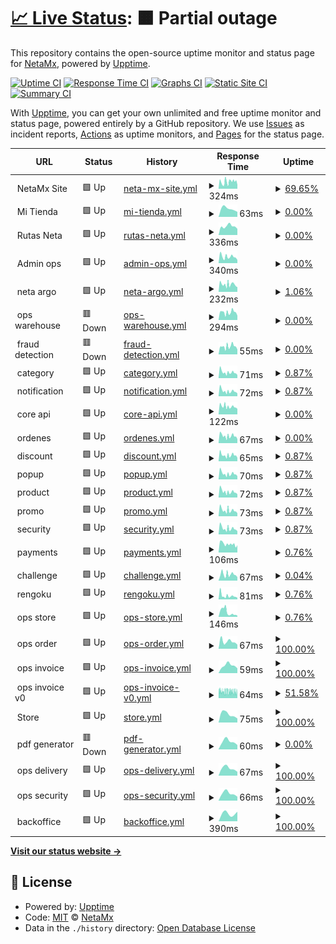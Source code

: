# [📈 Live Status](https://NetaMx.github.io/upptime-qa): <!--live status--> **🟧 Partial outage**

This repository contains the open-source uptime monitor and status page for [NetaMx](https://neta.mx/), powered by [Upptime](https://github.com/upptime/upptime).

[![Uptime CI](https://github.com/NetaMx/upptime-qa/workflows/Uptime%20CI/badge.svg)](https://github.com/NetaMx/upptime-qa/actions?query=workflow%3A%22Uptime+CI%22)
[![Response Time CI](https://github.com/NetaMx/upptime-qa/workflows/Response%20Time%20CI/badge.svg)](https://github.com/NetaMx/upptime-qa/actions?query=workflow%3A%22Response+Time+CI%22)
[![Graphs CI](https://github.com/NetaMx/upptime-qa/workflows/Graphs%20CI/badge.svg)](https://github.com/NetaMx/upptime-qa/actions?query=workflow%3A%22Graphs+CI%22)
[![Static Site CI](https://github.com/NetaMx/upptime-qa/workflows/Static%20Site%20CI/badge.svg)](https://github.com/NetaMx/upptime-qa/actions?query=workflow%3A%22Static+Site+CI%22)
[![Summary CI](https://github.com/NetaMx/upptime-qa/workflows/Summary%20CI/badge.svg)](https://github.com/NetaMx/upptime-qa/actions?query=workflow%3A%22Summary+CI%22)

With [Upptime](https://upptime.js.org), you can get your own unlimited and free uptime monitor and status page, powered entirely by a GitHub repository. We use [Issues](https://github.com/NetaMx/upptime-qa/issues) as incident reports, [Actions](https://github.com/NetaMx/upptime-qa/actions) as uptime monitors, and [Pages](https://NetaMx.github.io/upptime-qa) for the status page.

<!--start: status pages-->
<!-- This summary is generated by Upptime (https://github.com/upptime/upptime) -->
<!-- Do not edit this manually, your changes will be overwritten -->
<!-- prettier-ignore -->
| URL | Status | History | Response Time | Uptime |
| --- | ------ | ------- | ------------- | ------ |
| <img alt="" src="https://favicons.githubusercontent.com/null" height="13"> NetaMx Site | 🟩 Up | [neta-mx-site.yml](https://github.com/NetaMx/upptime-qa/commits/HEAD/history/neta-mx-site.yml) | <details><summary><img alt="Response time graph" src="./graphs/neta-mx-site/response-time-week.png" height="20"> 324ms</summary><br><a href="https://qa.status.ops.neta.mx/history/neta-mx-site"><img alt="Response time 324" src="https://img.shields.io/endpoint?url=https%3A%2F%2Fraw.githubusercontent.com%2FNetaMx%2Fupptime-qa%2FHEAD%2Fapi%2Fneta-mx-site%2Fresponse-time.json"></a><br><a href="https://qa.status.ops.neta.mx/history/neta-mx-site"><img alt="24-hour response time 286" src="https://img.shields.io/endpoint?url=https%3A%2F%2Fraw.githubusercontent.com%2FNetaMx%2Fupptime-qa%2FHEAD%2Fapi%2Fneta-mx-site%2Fresponse-time-day.json"></a><br><a href="https://qa.status.ops.neta.mx/history/neta-mx-site"><img alt="7-day response time 324" src="https://img.shields.io/endpoint?url=https%3A%2F%2Fraw.githubusercontent.com%2FNetaMx%2Fupptime-qa%2FHEAD%2Fapi%2Fneta-mx-site%2Fresponse-time-week.json"></a><br><a href="https://qa.status.ops.neta.mx/history/neta-mx-site"><img alt="30-day response time 324" src="https://img.shields.io/endpoint?url=https%3A%2F%2Fraw.githubusercontent.com%2FNetaMx%2Fupptime-qa%2FHEAD%2Fapi%2Fneta-mx-site%2Fresponse-time-month.json"></a><br><a href="https://qa.status.ops.neta.mx/history/neta-mx-site"><img alt="1-year response time 324" src="https://img.shields.io/endpoint?url=https%3A%2F%2Fraw.githubusercontent.com%2FNetaMx%2Fupptime-qa%2FHEAD%2Fapi%2Fneta-mx-site%2Fresponse-time-year.json"></a></details> | <details><summary><a href="https://qa.status.ops.neta.mx/history/neta-mx-site">69.65%</a></summary><a href="https://qa.status.ops.neta.mx/history/neta-mx-site"><img alt="All-time uptime 97.06%" src="https://img.shields.io/endpoint?url=https%3A%2F%2Fraw.githubusercontent.com%2FNetaMx%2Fupptime-qa%2FHEAD%2Fapi%2Fneta-mx-site%2Fuptime.json"></a><br><a href="https://qa.status.ops.neta.mx/history/neta-mx-site"><img alt="24-hour uptime 100.00%" src="https://img.shields.io/endpoint?url=https%3A%2F%2Fraw.githubusercontent.com%2FNetaMx%2Fupptime-qa%2FHEAD%2Fapi%2Fneta-mx-site%2Fuptime-day.json"></a><br><a href="https://qa.status.ops.neta.mx/history/neta-mx-site"><img alt="7-day uptime 69.65%" src="https://img.shields.io/endpoint?url=https%3A%2F%2Fraw.githubusercontent.com%2FNetaMx%2Fupptime-qa%2FHEAD%2Fapi%2Fneta-mx-site%2Fuptime-week.json"></a><br><a href="https://qa.status.ops.neta.mx/history/neta-mx-site"><img alt="30-day uptime 93.02%" src="https://img.shields.io/endpoint?url=https%3A%2F%2Fraw.githubusercontent.com%2FNetaMx%2Fupptime-qa%2FHEAD%2Fapi%2Fneta-mx-site%2Fuptime-month.json"></a><br><a href="https://qa.status.ops.neta.mx/history/neta-mx-site"><img alt="1-year uptime 97.06%" src="https://img.shields.io/endpoint?url=https%3A%2F%2Fraw.githubusercontent.com%2FNetaMx%2Fupptime-qa%2FHEAD%2Fapi%2Fneta-mx-site%2Fuptime-year.json"></a></details>
| <img alt="" src="https://favicons.githubusercontent.com/null" height="13"> Mi Tienda | 🟩 Up | [mi-tienda.yml](https://github.com/NetaMx/upptime-qa/commits/HEAD/history/mi-tienda.yml) | <details><summary><img alt="Response time graph" src="./graphs/mi-tienda/response-time-week.png" height="20"> 63ms</summary><br><a href="https://qa.status.ops.neta.mx/history/mi-tienda"><img alt="Response time 63" src="https://img.shields.io/endpoint?url=https%3A%2F%2Fraw.githubusercontent.com%2FNetaMx%2Fupptime-qa%2FHEAD%2Fapi%2Fmi-tienda%2Fresponse-time.json"></a><br><a href="https://qa.status.ops.neta.mx/history/mi-tienda"><img alt="24-hour response time 48" src="https://img.shields.io/endpoint?url=https%3A%2F%2Fraw.githubusercontent.com%2FNetaMx%2Fupptime-qa%2FHEAD%2Fapi%2Fmi-tienda%2Fresponse-time-day.json"></a><br><a href="https://qa.status.ops.neta.mx/history/mi-tienda"><img alt="7-day response time 63" src="https://img.shields.io/endpoint?url=https%3A%2F%2Fraw.githubusercontent.com%2FNetaMx%2Fupptime-qa%2FHEAD%2Fapi%2Fmi-tienda%2Fresponse-time-week.json"></a><br><a href="https://qa.status.ops.neta.mx/history/mi-tienda"><img alt="30-day response time 63" src="https://img.shields.io/endpoint?url=https%3A%2F%2Fraw.githubusercontent.com%2FNetaMx%2Fupptime-qa%2FHEAD%2Fapi%2Fmi-tienda%2Fresponse-time-month.json"></a><br><a href="https://qa.status.ops.neta.mx/history/mi-tienda"><img alt="1-year response time 63" src="https://img.shields.io/endpoint?url=https%3A%2F%2Fraw.githubusercontent.com%2FNetaMx%2Fupptime-qa%2FHEAD%2Fapi%2Fmi-tienda%2Fresponse-time-year.json"></a></details> | <details><summary><a href="https://qa.status.ops.neta.mx/history/mi-tienda">0.00%</a></summary><a href="https://qa.status.ops.neta.mx/history/mi-tienda"><img alt="All-time uptime 0.00%" src="https://img.shields.io/endpoint?url=https%3A%2F%2Fraw.githubusercontent.com%2FNetaMx%2Fupptime-qa%2FHEAD%2Fapi%2Fmi-tienda%2Fuptime.json"></a><br><a href="https://qa.status.ops.neta.mx/history/mi-tienda"><img alt="24-hour uptime 100.00%" src="https://img.shields.io/endpoint?url=https%3A%2F%2Fraw.githubusercontent.com%2FNetaMx%2Fupptime-qa%2FHEAD%2Fapi%2Fmi-tienda%2Fuptime-day.json"></a><br><a href="https://qa.status.ops.neta.mx/history/mi-tienda"><img alt="7-day uptime 0.00%" src="https://img.shields.io/endpoint?url=https%3A%2F%2Fraw.githubusercontent.com%2FNetaMx%2Fupptime-qa%2FHEAD%2Fapi%2Fmi-tienda%2Fuptime-week.json"></a><br><a href="https://qa.status.ops.neta.mx/history/mi-tienda"><img alt="30-day uptime 0.00%" src="https://img.shields.io/endpoint?url=https%3A%2F%2Fraw.githubusercontent.com%2FNetaMx%2Fupptime-qa%2FHEAD%2Fapi%2Fmi-tienda%2Fuptime-month.json"></a><br><a href="https://qa.status.ops.neta.mx/history/mi-tienda"><img alt="1-year uptime 0.00%" src="https://img.shields.io/endpoint?url=https%3A%2F%2Fraw.githubusercontent.com%2FNetaMx%2Fupptime-qa%2FHEAD%2Fapi%2Fmi-tienda%2Fuptime-year.json"></a></details>
| <img alt="" src="https://favicons.githubusercontent.com/null" height="13"> Rutas Neta | 🟩 Up | [rutas-neta.yml](https://github.com/NetaMx/upptime-qa/commits/HEAD/history/rutas-neta.yml) | <details><summary><img alt="Response time graph" src="./graphs/rutas-neta/response-time-week.png" height="20"> 336ms</summary><br><a href="https://qa.status.ops.neta.mx/history/rutas-neta"><img alt="Response time 336" src="https://img.shields.io/endpoint?url=https%3A%2F%2Fraw.githubusercontent.com%2FNetaMx%2Fupptime-qa%2FHEAD%2Fapi%2Frutas-neta%2Fresponse-time.json"></a><br><a href="https://qa.status.ops.neta.mx/history/rutas-neta"><img alt="24-hour response time 288" src="https://img.shields.io/endpoint?url=https%3A%2F%2Fraw.githubusercontent.com%2FNetaMx%2Fupptime-qa%2FHEAD%2Fapi%2Frutas-neta%2Fresponse-time-day.json"></a><br><a href="https://qa.status.ops.neta.mx/history/rutas-neta"><img alt="7-day response time 336" src="https://img.shields.io/endpoint?url=https%3A%2F%2Fraw.githubusercontent.com%2FNetaMx%2Fupptime-qa%2FHEAD%2Fapi%2Frutas-neta%2Fresponse-time-week.json"></a><br><a href="https://qa.status.ops.neta.mx/history/rutas-neta"><img alt="30-day response time 336" src="https://img.shields.io/endpoint?url=https%3A%2F%2Fraw.githubusercontent.com%2FNetaMx%2Fupptime-qa%2FHEAD%2Fapi%2Frutas-neta%2Fresponse-time-month.json"></a><br><a href="https://qa.status.ops.neta.mx/history/rutas-neta"><img alt="1-year response time 336" src="https://img.shields.io/endpoint?url=https%3A%2F%2Fraw.githubusercontent.com%2FNetaMx%2Fupptime-qa%2FHEAD%2Fapi%2Frutas-neta%2Fresponse-time-year.json"></a></details> | <details><summary><a href="https://qa.status.ops.neta.mx/history/rutas-neta">0.00%</a></summary><a href="https://qa.status.ops.neta.mx/history/rutas-neta"><img alt="All-time uptime 0.00%" src="https://img.shields.io/endpoint?url=https%3A%2F%2Fraw.githubusercontent.com%2FNetaMx%2Fupptime-qa%2FHEAD%2Fapi%2Frutas-neta%2Fuptime.json"></a><br><a href="https://qa.status.ops.neta.mx/history/rutas-neta"><img alt="24-hour uptime 100.00%" src="https://img.shields.io/endpoint?url=https%3A%2F%2Fraw.githubusercontent.com%2FNetaMx%2Fupptime-qa%2FHEAD%2Fapi%2Frutas-neta%2Fuptime-day.json"></a><br><a href="https://qa.status.ops.neta.mx/history/rutas-neta"><img alt="7-day uptime 0.00%" src="https://img.shields.io/endpoint?url=https%3A%2F%2Fraw.githubusercontent.com%2FNetaMx%2Fupptime-qa%2FHEAD%2Fapi%2Frutas-neta%2Fuptime-week.json"></a><br><a href="https://qa.status.ops.neta.mx/history/rutas-neta"><img alt="30-day uptime 0.00%" src="https://img.shields.io/endpoint?url=https%3A%2F%2Fraw.githubusercontent.com%2FNetaMx%2Fupptime-qa%2FHEAD%2Fapi%2Frutas-neta%2Fuptime-month.json"></a><br><a href="https://qa.status.ops.neta.mx/history/rutas-neta"><img alt="1-year uptime 0.00%" src="https://img.shields.io/endpoint?url=https%3A%2F%2Fraw.githubusercontent.com%2FNetaMx%2Fupptime-qa%2FHEAD%2Fapi%2Frutas-neta%2Fuptime-year.json"></a></details>
| <img alt="" src="https://favicons.githubusercontent.com/null" height="13"> Admin ops | 🟩 Up | [admin-ops.yml](https://github.com/NetaMx/upptime-qa/commits/HEAD/history/admin-ops.yml) | <details><summary><img alt="Response time graph" src="./graphs/admin-ops/response-time-week.png" height="20"> 340ms</summary><br><a href="https://qa.status.ops.neta.mx/history/admin-ops"><img alt="Response time 340" src="https://img.shields.io/endpoint?url=https%3A%2F%2Fraw.githubusercontent.com%2FNetaMx%2Fupptime-qa%2FHEAD%2Fapi%2Fadmin-ops%2Fresponse-time.json"></a><br><a href="https://qa.status.ops.neta.mx/history/admin-ops"><img alt="24-hour response time 234" src="https://img.shields.io/endpoint?url=https%3A%2F%2Fraw.githubusercontent.com%2FNetaMx%2Fupptime-qa%2FHEAD%2Fapi%2Fadmin-ops%2Fresponse-time-day.json"></a><br><a href="https://qa.status.ops.neta.mx/history/admin-ops"><img alt="7-day response time 340" src="https://img.shields.io/endpoint?url=https%3A%2F%2Fraw.githubusercontent.com%2FNetaMx%2Fupptime-qa%2FHEAD%2Fapi%2Fadmin-ops%2Fresponse-time-week.json"></a><br><a href="https://qa.status.ops.neta.mx/history/admin-ops"><img alt="30-day response time 340" src="https://img.shields.io/endpoint?url=https%3A%2F%2Fraw.githubusercontent.com%2FNetaMx%2Fupptime-qa%2FHEAD%2Fapi%2Fadmin-ops%2Fresponse-time-month.json"></a><br><a href="https://qa.status.ops.neta.mx/history/admin-ops"><img alt="1-year response time 340" src="https://img.shields.io/endpoint?url=https%3A%2F%2Fraw.githubusercontent.com%2FNetaMx%2Fupptime-qa%2FHEAD%2Fapi%2Fadmin-ops%2Fresponse-time-year.json"></a></details> | <details><summary><a href="https://qa.status.ops.neta.mx/history/admin-ops">0.00%</a></summary><a href="https://qa.status.ops.neta.mx/history/admin-ops"><img alt="All-time uptime 0.00%" src="https://img.shields.io/endpoint?url=https%3A%2F%2Fraw.githubusercontent.com%2FNetaMx%2Fupptime-qa%2FHEAD%2Fapi%2Fadmin-ops%2Fuptime.json"></a><br><a href="https://qa.status.ops.neta.mx/history/admin-ops"><img alt="24-hour uptime 100.00%" src="https://img.shields.io/endpoint?url=https%3A%2F%2Fraw.githubusercontent.com%2FNetaMx%2Fupptime-qa%2FHEAD%2Fapi%2Fadmin-ops%2Fuptime-day.json"></a><br><a href="https://qa.status.ops.neta.mx/history/admin-ops"><img alt="7-day uptime 0.00%" src="https://img.shields.io/endpoint?url=https%3A%2F%2Fraw.githubusercontent.com%2FNetaMx%2Fupptime-qa%2FHEAD%2Fapi%2Fadmin-ops%2Fuptime-week.json"></a><br><a href="https://qa.status.ops.neta.mx/history/admin-ops"><img alt="30-day uptime 0.00%" src="https://img.shields.io/endpoint?url=https%3A%2F%2Fraw.githubusercontent.com%2FNetaMx%2Fupptime-qa%2FHEAD%2Fapi%2Fadmin-ops%2Fuptime-month.json"></a><br><a href="https://qa.status.ops.neta.mx/history/admin-ops"><img alt="1-year uptime 0.00%" src="https://img.shields.io/endpoint?url=https%3A%2F%2Fraw.githubusercontent.com%2FNetaMx%2Fupptime-qa%2FHEAD%2Fapi%2Fadmin-ops%2Fuptime-year.json"></a></details>
| <img alt="" src="https://favicons.githubusercontent.com/null" height="13"> neta argo | 🟩 Up | [neta-argo.yml](https://github.com/NetaMx/upptime-qa/commits/HEAD/history/neta-argo.yml) | <details><summary><img alt="Response time graph" src="./graphs/neta-argo/response-time-week.png" height="20"> 232ms</summary><br><a href="https://qa.status.ops.neta.mx/history/neta-argo"><img alt="Response time 232" src="https://img.shields.io/endpoint?url=https%3A%2F%2Fraw.githubusercontent.com%2FNetaMx%2Fupptime-qa%2FHEAD%2Fapi%2Fneta-argo%2Fresponse-time.json"></a><br><a href="https://qa.status.ops.neta.mx/history/neta-argo"><img alt="24-hour response time 162" src="https://img.shields.io/endpoint?url=https%3A%2F%2Fraw.githubusercontent.com%2FNetaMx%2Fupptime-qa%2FHEAD%2Fapi%2Fneta-argo%2Fresponse-time-day.json"></a><br><a href="https://qa.status.ops.neta.mx/history/neta-argo"><img alt="7-day response time 232" src="https://img.shields.io/endpoint?url=https%3A%2F%2Fraw.githubusercontent.com%2FNetaMx%2Fupptime-qa%2FHEAD%2Fapi%2Fneta-argo%2Fresponse-time-week.json"></a><br><a href="https://qa.status.ops.neta.mx/history/neta-argo"><img alt="30-day response time 232" src="https://img.shields.io/endpoint?url=https%3A%2F%2Fraw.githubusercontent.com%2FNetaMx%2Fupptime-qa%2FHEAD%2Fapi%2Fneta-argo%2Fresponse-time-month.json"></a><br><a href="https://qa.status.ops.neta.mx/history/neta-argo"><img alt="1-year response time 232" src="https://img.shields.io/endpoint?url=https%3A%2F%2Fraw.githubusercontent.com%2FNetaMx%2Fupptime-qa%2FHEAD%2Fapi%2Fneta-argo%2Fresponse-time-year.json"></a></details> | <details><summary><a href="https://qa.status.ops.neta.mx/history/neta-argo">1.06%</a></summary><a href="https://qa.status.ops.neta.mx/history/neta-argo"><img alt="All-time uptime 1.06%" src="https://img.shields.io/endpoint?url=https%3A%2F%2Fraw.githubusercontent.com%2FNetaMx%2Fupptime-qa%2FHEAD%2Fapi%2Fneta-argo%2Fuptime.json"></a><br><a href="https://qa.status.ops.neta.mx/history/neta-argo"><img alt="24-hour uptime 100.00%" src="https://img.shields.io/endpoint?url=https%3A%2F%2Fraw.githubusercontent.com%2FNetaMx%2Fupptime-qa%2FHEAD%2Fapi%2Fneta-argo%2Fuptime-day.json"></a><br><a href="https://qa.status.ops.neta.mx/history/neta-argo"><img alt="7-day uptime 1.06%" src="https://img.shields.io/endpoint?url=https%3A%2F%2Fraw.githubusercontent.com%2FNetaMx%2Fupptime-qa%2FHEAD%2Fapi%2Fneta-argo%2Fuptime-week.json"></a><br><a href="https://qa.status.ops.neta.mx/history/neta-argo"><img alt="30-day uptime 1.06%" src="https://img.shields.io/endpoint?url=https%3A%2F%2Fraw.githubusercontent.com%2FNetaMx%2Fupptime-qa%2FHEAD%2Fapi%2Fneta-argo%2Fuptime-month.json"></a><br><a href="https://qa.status.ops.neta.mx/history/neta-argo"><img alt="1-year uptime 1.06%" src="https://img.shields.io/endpoint?url=https%3A%2F%2Fraw.githubusercontent.com%2FNetaMx%2Fupptime-qa%2FHEAD%2Fapi%2Fneta-argo%2Fuptime-year.json"></a></details>
| <img alt="" src="https://favicons.githubusercontent.com/null" height="13"> ops warehouse | 🟥 Down | [ops-warehouse.yml](https://github.com/NetaMx/upptime-qa/commits/HEAD/history/ops-warehouse.yml) | <details><summary><img alt="Response time graph" src="./graphs/ops-warehouse/response-time-week.png" height="20"> 294ms</summary><br><a href="https://qa.status.ops.neta.mx/history/ops-warehouse"><img alt="Response time 294" src="https://img.shields.io/endpoint?url=https%3A%2F%2Fraw.githubusercontent.com%2FNetaMx%2Fupptime-qa%2FHEAD%2Fapi%2Fops-warehouse%2Fresponse-time.json"></a><br><a href="https://qa.status.ops.neta.mx/history/ops-warehouse"><img alt="24-hour response time 234" src="https://img.shields.io/endpoint?url=https%3A%2F%2Fraw.githubusercontent.com%2FNetaMx%2Fupptime-qa%2FHEAD%2Fapi%2Fops-warehouse%2Fresponse-time-day.json"></a><br><a href="https://qa.status.ops.neta.mx/history/ops-warehouse"><img alt="7-day response time 294" src="https://img.shields.io/endpoint?url=https%3A%2F%2Fraw.githubusercontent.com%2FNetaMx%2Fupptime-qa%2FHEAD%2Fapi%2Fops-warehouse%2Fresponse-time-week.json"></a><br><a href="https://qa.status.ops.neta.mx/history/ops-warehouse"><img alt="30-day response time 294" src="https://img.shields.io/endpoint?url=https%3A%2F%2Fraw.githubusercontent.com%2FNetaMx%2Fupptime-qa%2FHEAD%2Fapi%2Fops-warehouse%2Fresponse-time-month.json"></a><br><a href="https://qa.status.ops.neta.mx/history/ops-warehouse"><img alt="1-year response time 294" src="https://img.shields.io/endpoint?url=https%3A%2F%2Fraw.githubusercontent.com%2FNetaMx%2Fupptime-qa%2FHEAD%2Fapi%2Fops-warehouse%2Fresponse-time-year.json"></a></details> | <details><summary><a href="https://qa.status.ops.neta.mx/history/ops-warehouse">0.00%</a></summary><a href="https://qa.status.ops.neta.mx/history/ops-warehouse"><img alt="All-time uptime 0.00%" src="https://img.shields.io/endpoint?url=https%3A%2F%2Fraw.githubusercontent.com%2FNetaMx%2Fupptime-qa%2FHEAD%2Fapi%2Fops-warehouse%2Fuptime.json"></a><br><a href="https://qa.status.ops.neta.mx/history/ops-warehouse"><img alt="24-hour uptime 0.00%" src="https://img.shields.io/endpoint?url=https%3A%2F%2Fraw.githubusercontent.com%2FNetaMx%2Fupptime-qa%2FHEAD%2Fapi%2Fops-warehouse%2Fuptime-day.json"></a><br><a href="https://qa.status.ops.neta.mx/history/ops-warehouse"><img alt="7-day uptime 0.00%" src="https://img.shields.io/endpoint?url=https%3A%2F%2Fraw.githubusercontent.com%2FNetaMx%2Fupptime-qa%2FHEAD%2Fapi%2Fops-warehouse%2Fuptime-week.json"></a><br><a href="https://qa.status.ops.neta.mx/history/ops-warehouse"><img alt="30-day uptime 0.00%" src="https://img.shields.io/endpoint?url=https%3A%2F%2Fraw.githubusercontent.com%2FNetaMx%2Fupptime-qa%2FHEAD%2Fapi%2Fops-warehouse%2Fuptime-month.json"></a><br><a href="https://qa.status.ops.neta.mx/history/ops-warehouse"><img alt="1-year uptime 0.00%" src="https://img.shields.io/endpoint?url=https%3A%2F%2Fraw.githubusercontent.com%2FNetaMx%2Fupptime-qa%2FHEAD%2Fapi%2Fops-warehouse%2Fuptime-year.json"></a></details>
| <img alt="" src="https://favicons.githubusercontent.com/null" height="13"> fraud detection | 🟥 Down | [fraud-detection.yml](https://github.com/NetaMx/upptime-qa/commits/HEAD/history/fraud-detection.yml) | <details><summary><img alt="Response time graph" src="./graphs/fraud-detection/response-time-week.png" height="20"> 55ms</summary><br><a href="https://qa.status.ops.neta.mx/history/fraud-detection"><img alt="Response time 55" src="https://img.shields.io/endpoint?url=https%3A%2F%2Fraw.githubusercontent.com%2FNetaMx%2Fupptime-qa%2FHEAD%2Fapi%2Ffraud-detection%2Fresponse-time.json"></a><br><a href="https://qa.status.ops.neta.mx/history/fraud-detection"><img alt="24-hour response time 45" src="https://img.shields.io/endpoint?url=https%3A%2F%2Fraw.githubusercontent.com%2FNetaMx%2Fupptime-qa%2FHEAD%2Fapi%2Ffraud-detection%2Fresponse-time-day.json"></a><br><a href="https://qa.status.ops.neta.mx/history/fraud-detection"><img alt="7-day response time 55" src="https://img.shields.io/endpoint?url=https%3A%2F%2Fraw.githubusercontent.com%2FNetaMx%2Fupptime-qa%2FHEAD%2Fapi%2Ffraud-detection%2Fresponse-time-week.json"></a><br><a href="https://qa.status.ops.neta.mx/history/fraud-detection"><img alt="30-day response time 55" src="https://img.shields.io/endpoint?url=https%3A%2F%2Fraw.githubusercontent.com%2FNetaMx%2Fupptime-qa%2FHEAD%2Fapi%2Ffraud-detection%2Fresponse-time-month.json"></a><br><a href="https://qa.status.ops.neta.mx/history/fraud-detection"><img alt="1-year response time 55" src="https://img.shields.io/endpoint?url=https%3A%2F%2Fraw.githubusercontent.com%2FNetaMx%2Fupptime-qa%2FHEAD%2Fapi%2Ffraud-detection%2Fresponse-time-year.json"></a></details> | <details><summary><a href="https://qa.status.ops.neta.mx/history/fraud-detection">0.00%</a></summary><a href="https://qa.status.ops.neta.mx/history/fraud-detection"><img alt="All-time uptime 0.00%" src="https://img.shields.io/endpoint?url=https%3A%2F%2Fraw.githubusercontent.com%2FNetaMx%2Fupptime-qa%2FHEAD%2Fapi%2Ffraud-detection%2Fuptime.json"></a><br><a href="https://qa.status.ops.neta.mx/history/fraud-detection"><img alt="24-hour uptime 0.00%" src="https://img.shields.io/endpoint?url=https%3A%2F%2Fraw.githubusercontent.com%2FNetaMx%2Fupptime-qa%2FHEAD%2Fapi%2Ffraud-detection%2Fuptime-day.json"></a><br><a href="https://qa.status.ops.neta.mx/history/fraud-detection"><img alt="7-day uptime 0.00%" src="https://img.shields.io/endpoint?url=https%3A%2F%2Fraw.githubusercontent.com%2FNetaMx%2Fupptime-qa%2FHEAD%2Fapi%2Ffraud-detection%2Fuptime-week.json"></a><br><a href="https://qa.status.ops.neta.mx/history/fraud-detection"><img alt="30-day uptime 0.00%" src="https://img.shields.io/endpoint?url=https%3A%2F%2Fraw.githubusercontent.com%2FNetaMx%2Fupptime-qa%2FHEAD%2Fapi%2Ffraud-detection%2Fuptime-month.json"></a><br><a href="https://qa.status.ops.neta.mx/history/fraud-detection"><img alt="1-year uptime 0.00%" src="https://img.shields.io/endpoint?url=https%3A%2F%2Fraw.githubusercontent.com%2FNetaMx%2Fupptime-qa%2FHEAD%2Fapi%2Ffraud-detection%2Fuptime-year.json"></a></details>
| <img alt="" src="https://favicons.githubusercontent.com/null" height="13"> category | 🟩 Up | [category.yml](https://github.com/NetaMx/upptime-qa/commits/HEAD/history/category.yml) | <details><summary><img alt="Response time graph" src="./graphs/category/response-time-week.png" height="20"> 71ms</summary><br><a href="https://qa.status.ops.neta.mx/history/category"><img alt="Response time 71" src="https://img.shields.io/endpoint?url=https%3A%2F%2Fraw.githubusercontent.com%2FNetaMx%2Fupptime-qa%2FHEAD%2Fapi%2Fcategory%2Fresponse-time.json"></a><br><a href="https://qa.status.ops.neta.mx/history/category"><img alt="24-hour response time 49" src="https://img.shields.io/endpoint?url=https%3A%2F%2Fraw.githubusercontent.com%2FNetaMx%2Fupptime-qa%2FHEAD%2Fapi%2Fcategory%2Fresponse-time-day.json"></a><br><a href="https://qa.status.ops.neta.mx/history/category"><img alt="7-day response time 71" src="https://img.shields.io/endpoint?url=https%3A%2F%2Fraw.githubusercontent.com%2FNetaMx%2Fupptime-qa%2FHEAD%2Fapi%2Fcategory%2Fresponse-time-week.json"></a><br><a href="https://qa.status.ops.neta.mx/history/category"><img alt="30-day response time 71" src="https://img.shields.io/endpoint?url=https%3A%2F%2Fraw.githubusercontent.com%2FNetaMx%2Fupptime-qa%2FHEAD%2Fapi%2Fcategory%2Fresponse-time-month.json"></a><br><a href="https://qa.status.ops.neta.mx/history/category"><img alt="1-year response time 71" src="https://img.shields.io/endpoint?url=https%3A%2F%2Fraw.githubusercontent.com%2FNetaMx%2Fupptime-qa%2FHEAD%2Fapi%2Fcategory%2Fresponse-time-year.json"></a></details> | <details><summary><a href="https://qa.status.ops.neta.mx/history/category">0.87%</a></summary><a href="https://qa.status.ops.neta.mx/history/category"><img alt="All-time uptime 0.87%" src="https://img.shields.io/endpoint?url=https%3A%2F%2Fraw.githubusercontent.com%2FNetaMx%2Fupptime-qa%2FHEAD%2Fapi%2Fcategory%2Fuptime.json"></a><br><a href="https://qa.status.ops.neta.mx/history/category"><img alt="24-hour uptime 100.00%" src="https://img.shields.io/endpoint?url=https%3A%2F%2Fraw.githubusercontent.com%2FNetaMx%2Fupptime-qa%2FHEAD%2Fapi%2Fcategory%2Fuptime-day.json"></a><br><a href="https://qa.status.ops.neta.mx/history/category"><img alt="7-day uptime 0.87%" src="https://img.shields.io/endpoint?url=https%3A%2F%2Fraw.githubusercontent.com%2FNetaMx%2Fupptime-qa%2FHEAD%2Fapi%2Fcategory%2Fuptime-week.json"></a><br><a href="https://qa.status.ops.neta.mx/history/category"><img alt="30-day uptime 0.87%" src="https://img.shields.io/endpoint?url=https%3A%2F%2Fraw.githubusercontent.com%2FNetaMx%2Fupptime-qa%2FHEAD%2Fapi%2Fcategory%2Fuptime-month.json"></a><br><a href="https://qa.status.ops.neta.mx/history/category"><img alt="1-year uptime 0.87%" src="https://img.shields.io/endpoint?url=https%3A%2F%2Fraw.githubusercontent.com%2FNetaMx%2Fupptime-qa%2FHEAD%2Fapi%2Fcategory%2Fuptime-year.json"></a></details>
| <img alt="" src="https://favicons.githubusercontent.com/null" height="13"> notification | 🟩 Up | [notification.yml](https://github.com/NetaMx/upptime-qa/commits/HEAD/history/notification.yml) | <details><summary><img alt="Response time graph" src="./graphs/notification/response-time-week.png" height="20"> 72ms</summary><br><a href="https://qa.status.ops.neta.mx/history/notification"><img alt="Response time 72" src="https://img.shields.io/endpoint?url=https%3A%2F%2Fraw.githubusercontent.com%2FNetaMx%2Fupptime-qa%2FHEAD%2Fapi%2Fnotification%2Fresponse-time.json"></a><br><a href="https://qa.status.ops.neta.mx/history/notification"><img alt="24-hour response time 48" src="https://img.shields.io/endpoint?url=https%3A%2F%2Fraw.githubusercontent.com%2FNetaMx%2Fupptime-qa%2FHEAD%2Fapi%2Fnotification%2Fresponse-time-day.json"></a><br><a href="https://qa.status.ops.neta.mx/history/notification"><img alt="7-day response time 72" src="https://img.shields.io/endpoint?url=https%3A%2F%2Fraw.githubusercontent.com%2FNetaMx%2Fupptime-qa%2FHEAD%2Fapi%2Fnotification%2Fresponse-time-week.json"></a><br><a href="https://qa.status.ops.neta.mx/history/notification"><img alt="30-day response time 72" src="https://img.shields.io/endpoint?url=https%3A%2F%2Fraw.githubusercontent.com%2FNetaMx%2Fupptime-qa%2FHEAD%2Fapi%2Fnotification%2Fresponse-time-month.json"></a><br><a href="https://qa.status.ops.neta.mx/history/notification"><img alt="1-year response time 72" src="https://img.shields.io/endpoint?url=https%3A%2F%2Fraw.githubusercontent.com%2FNetaMx%2Fupptime-qa%2FHEAD%2Fapi%2Fnotification%2Fresponse-time-year.json"></a></details> | <details><summary><a href="https://qa.status.ops.neta.mx/history/notification">0.87%</a></summary><a href="https://qa.status.ops.neta.mx/history/notification"><img alt="All-time uptime 0.87%" src="https://img.shields.io/endpoint?url=https%3A%2F%2Fraw.githubusercontent.com%2FNetaMx%2Fupptime-qa%2FHEAD%2Fapi%2Fnotification%2Fuptime.json"></a><br><a href="https://qa.status.ops.neta.mx/history/notification"><img alt="24-hour uptime 100.00%" src="https://img.shields.io/endpoint?url=https%3A%2F%2Fraw.githubusercontent.com%2FNetaMx%2Fupptime-qa%2FHEAD%2Fapi%2Fnotification%2Fuptime-day.json"></a><br><a href="https://qa.status.ops.neta.mx/history/notification"><img alt="7-day uptime 0.87%" src="https://img.shields.io/endpoint?url=https%3A%2F%2Fraw.githubusercontent.com%2FNetaMx%2Fupptime-qa%2FHEAD%2Fapi%2Fnotification%2Fuptime-week.json"></a><br><a href="https://qa.status.ops.neta.mx/history/notification"><img alt="30-day uptime 0.87%" src="https://img.shields.io/endpoint?url=https%3A%2F%2Fraw.githubusercontent.com%2FNetaMx%2Fupptime-qa%2FHEAD%2Fapi%2Fnotification%2Fuptime-month.json"></a><br><a href="https://qa.status.ops.neta.mx/history/notification"><img alt="1-year uptime 0.87%" src="https://img.shields.io/endpoint?url=https%3A%2F%2Fraw.githubusercontent.com%2FNetaMx%2Fupptime-qa%2FHEAD%2Fapi%2Fnotification%2Fuptime-year.json"></a></details>
| <img alt="" src="https://favicons.githubusercontent.com/null" height="13"> core api | 🟩 Up | [core-api.yml](https://github.com/NetaMx/upptime-qa/commits/HEAD/history/core-api.yml) | <details><summary><img alt="Response time graph" src="./graphs/core-api/response-time-week.png" height="20"> 122ms</summary><br><a href="https://qa.status.ops.neta.mx/history/core-api"><img alt="Response time 122" src="https://img.shields.io/endpoint?url=https%3A%2F%2Fraw.githubusercontent.com%2FNetaMx%2Fupptime-qa%2FHEAD%2Fapi%2Fcore-api%2Fresponse-time.json"></a><br><a href="https://qa.status.ops.neta.mx/history/core-api"><img alt="24-hour response time 96" src="https://img.shields.io/endpoint?url=https%3A%2F%2Fraw.githubusercontent.com%2FNetaMx%2Fupptime-qa%2FHEAD%2Fapi%2Fcore-api%2Fresponse-time-day.json"></a><br><a href="https://qa.status.ops.neta.mx/history/core-api"><img alt="7-day response time 122" src="https://img.shields.io/endpoint?url=https%3A%2F%2Fraw.githubusercontent.com%2FNetaMx%2Fupptime-qa%2FHEAD%2Fapi%2Fcore-api%2Fresponse-time-week.json"></a><br><a href="https://qa.status.ops.neta.mx/history/core-api"><img alt="30-day response time 122" src="https://img.shields.io/endpoint?url=https%3A%2F%2Fraw.githubusercontent.com%2FNetaMx%2Fupptime-qa%2FHEAD%2Fapi%2Fcore-api%2Fresponse-time-month.json"></a><br><a href="https://qa.status.ops.neta.mx/history/core-api"><img alt="1-year response time 122" src="https://img.shields.io/endpoint?url=https%3A%2F%2Fraw.githubusercontent.com%2FNetaMx%2Fupptime-qa%2FHEAD%2Fapi%2Fcore-api%2Fresponse-time-year.json"></a></details> | <details><summary><a href="https://qa.status.ops.neta.mx/history/core-api">0.00%</a></summary><a href="https://qa.status.ops.neta.mx/history/core-api"><img alt="All-time uptime 0.00%" src="https://img.shields.io/endpoint?url=https%3A%2F%2Fraw.githubusercontent.com%2FNetaMx%2Fupptime-qa%2FHEAD%2Fapi%2Fcore-api%2Fuptime.json"></a><br><a href="https://qa.status.ops.neta.mx/history/core-api"><img alt="24-hour uptime 100.00%" src="https://img.shields.io/endpoint?url=https%3A%2F%2Fraw.githubusercontent.com%2FNetaMx%2Fupptime-qa%2FHEAD%2Fapi%2Fcore-api%2Fuptime-day.json"></a><br><a href="https://qa.status.ops.neta.mx/history/core-api"><img alt="7-day uptime 0.00%" src="https://img.shields.io/endpoint?url=https%3A%2F%2Fraw.githubusercontent.com%2FNetaMx%2Fupptime-qa%2FHEAD%2Fapi%2Fcore-api%2Fuptime-week.json"></a><br><a href="https://qa.status.ops.neta.mx/history/core-api"><img alt="30-day uptime 0.00%" src="https://img.shields.io/endpoint?url=https%3A%2F%2Fraw.githubusercontent.com%2FNetaMx%2Fupptime-qa%2FHEAD%2Fapi%2Fcore-api%2Fuptime-month.json"></a><br><a href="https://qa.status.ops.neta.mx/history/core-api"><img alt="1-year uptime 0.00%" src="https://img.shields.io/endpoint?url=https%3A%2F%2Fraw.githubusercontent.com%2FNetaMx%2Fupptime-qa%2FHEAD%2Fapi%2Fcore-api%2Fuptime-year.json"></a></details>
| <img alt="" src="https://favicons.githubusercontent.com/null" height="13"> ordenes | 🟩 Up | [ordenes.yml](https://github.com/NetaMx/upptime-qa/commits/HEAD/history/ordenes.yml) | <details><summary><img alt="Response time graph" src="./graphs/ordenes/response-time-week.png" height="20"> 67ms</summary><br><a href="https://qa.status.ops.neta.mx/history/ordenes"><img alt="Response time 67" src="https://img.shields.io/endpoint?url=https%3A%2F%2Fraw.githubusercontent.com%2FNetaMx%2Fupptime-qa%2FHEAD%2Fapi%2Fordenes%2Fresponse-time.json"></a><br><a href="https://qa.status.ops.neta.mx/history/ordenes"><img alt="24-hour response time 50" src="https://img.shields.io/endpoint?url=https%3A%2F%2Fraw.githubusercontent.com%2FNetaMx%2Fupptime-qa%2FHEAD%2Fapi%2Fordenes%2Fresponse-time-day.json"></a><br><a href="https://qa.status.ops.neta.mx/history/ordenes"><img alt="7-day response time 67" src="https://img.shields.io/endpoint?url=https%3A%2F%2Fraw.githubusercontent.com%2FNetaMx%2Fupptime-qa%2FHEAD%2Fapi%2Fordenes%2Fresponse-time-week.json"></a><br><a href="https://qa.status.ops.neta.mx/history/ordenes"><img alt="30-day response time 67" src="https://img.shields.io/endpoint?url=https%3A%2F%2Fraw.githubusercontent.com%2FNetaMx%2Fupptime-qa%2FHEAD%2Fapi%2Fordenes%2Fresponse-time-month.json"></a><br><a href="https://qa.status.ops.neta.mx/history/ordenes"><img alt="1-year response time 67" src="https://img.shields.io/endpoint?url=https%3A%2F%2Fraw.githubusercontent.com%2FNetaMx%2Fupptime-qa%2FHEAD%2Fapi%2Fordenes%2Fresponse-time-year.json"></a></details> | <details><summary><a href="https://qa.status.ops.neta.mx/history/ordenes">0.00%</a></summary><a href="https://qa.status.ops.neta.mx/history/ordenes"><img alt="All-time uptime 0.00%" src="https://img.shields.io/endpoint?url=https%3A%2F%2Fraw.githubusercontent.com%2FNetaMx%2Fupptime-qa%2FHEAD%2Fapi%2Fordenes%2Fuptime.json"></a><br><a href="https://qa.status.ops.neta.mx/history/ordenes"><img alt="24-hour uptime 100.00%" src="https://img.shields.io/endpoint?url=https%3A%2F%2Fraw.githubusercontent.com%2FNetaMx%2Fupptime-qa%2FHEAD%2Fapi%2Fordenes%2Fuptime-day.json"></a><br><a href="https://qa.status.ops.neta.mx/history/ordenes"><img alt="7-day uptime 0.00%" src="https://img.shields.io/endpoint?url=https%3A%2F%2Fraw.githubusercontent.com%2FNetaMx%2Fupptime-qa%2FHEAD%2Fapi%2Fordenes%2Fuptime-week.json"></a><br><a href="https://qa.status.ops.neta.mx/history/ordenes"><img alt="30-day uptime 0.00%" src="https://img.shields.io/endpoint?url=https%3A%2F%2Fraw.githubusercontent.com%2FNetaMx%2Fupptime-qa%2FHEAD%2Fapi%2Fordenes%2Fuptime-month.json"></a><br><a href="https://qa.status.ops.neta.mx/history/ordenes"><img alt="1-year uptime 0.00%" src="https://img.shields.io/endpoint?url=https%3A%2F%2Fraw.githubusercontent.com%2FNetaMx%2Fupptime-qa%2FHEAD%2Fapi%2Fordenes%2Fuptime-year.json"></a></details>
| <img alt="" src="https://favicons.githubusercontent.com/null" height="13"> discount | 🟩 Up | [discount.yml](https://github.com/NetaMx/upptime-qa/commits/HEAD/history/discount.yml) | <details><summary><img alt="Response time graph" src="./graphs/discount/response-time-week.png" height="20"> 65ms</summary><br><a href="https://qa.status.ops.neta.mx/history/discount"><img alt="Response time 65" src="https://img.shields.io/endpoint?url=https%3A%2F%2Fraw.githubusercontent.com%2FNetaMx%2Fupptime-qa%2FHEAD%2Fapi%2Fdiscount%2Fresponse-time.json"></a><br><a href="https://qa.status.ops.neta.mx/history/discount"><img alt="24-hour response time 50" src="https://img.shields.io/endpoint?url=https%3A%2F%2Fraw.githubusercontent.com%2FNetaMx%2Fupptime-qa%2FHEAD%2Fapi%2Fdiscount%2Fresponse-time-day.json"></a><br><a href="https://qa.status.ops.neta.mx/history/discount"><img alt="7-day response time 65" src="https://img.shields.io/endpoint?url=https%3A%2F%2Fraw.githubusercontent.com%2FNetaMx%2Fupptime-qa%2FHEAD%2Fapi%2Fdiscount%2Fresponse-time-week.json"></a><br><a href="https://qa.status.ops.neta.mx/history/discount"><img alt="30-day response time 65" src="https://img.shields.io/endpoint?url=https%3A%2F%2Fraw.githubusercontent.com%2FNetaMx%2Fupptime-qa%2FHEAD%2Fapi%2Fdiscount%2Fresponse-time-month.json"></a><br><a href="https://qa.status.ops.neta.mx/history/discount"><img alt="1-year response time 65" src="https://img.shields.io/endpoint?url=https%3A%2F%2Fraw.githubusercontent.com%2FNetaMx%2Fupptime-qa%2FHEAD%2Fapi%2Fdiscount%2Fresponse-time-year.json"></a></details> | <details><summary><a href="https://qa.status.ops.neta.mx/history/discount">0.87%</a></summary><a href="https://qa.status.ops.neta.mx/history/discount"><img alt="All-time uptime 0.87%" src="https://img.shields.io/endpoint?url=https%3A%2F%2Fraw.githubusercontent.com%2FNetaMx%2Fupptime-qa%2FHEAD%2Fapi%2Fdiscount%2Fuptime.json"></a><br><a href="https://qa.status.ops.neta.mx/history/discount"><img alt="24-hour uptime 100.00%" src="https://img.shields.io/endpoint?url=https%3A%2F%2Fraw.githubusercontent.com%2FNetaMx%2Fupptime-qa%2FHEAD%2Fapi%2Fdiscount%2Fuptime-day.json"></a><br><a href="https://qa.status.ops.neta.mx/history/discount"><img alt="7-day uptime 0.87%" src="https://img.shields.io/endpoint?url=https%3A%2F%2Fraw.githubusercontent.com%2FNetaMx%2Fupptime-qa%2FHEAD%2Fapi%2Fdiscount%2Fuptime-week.json"></a><br><a href="https://qa.status.ops.neta.mx/history/discount"><img alt="30-day uptime 0.87%" src="https://img.shields.io/endpoint?url=https%3A%2F%2Fraw.githubusercontent.com%2FNetaMx%2Fupptime-qa%2FHEAD%2Fapi%2Fdiscount%2Fuptime-month.json"></a><br><a href="https://qa.status.ops.neta.mx/history/discount"><img alt="1-year uptime 0.87%" src="https://img.shields.io/endpoint?url=https%3A%2F%2Fraw.githubusercontent.com%2FNetaMx%2Fupptime-qa%2FHEAD%2Fapi%2Fdiscount%2Fuptime-year.json"></a></details>
| <img alt="" src="https://favicons.githubusercontent.com/null" height="13"> popup | 🟩 Up | [popup.yml](https://github.com/NetaMx/upptime-qa/commits/HEAD/history/popup.yml) | <details><summary><img alt="Response time graph" src="./graphs/popup/response-time-week.png" height="20"> 70ms</summary><br><a href="https://qa.status.ops.neta.mx/history/popup"><img alt="Response time 70" src="https://img.shields.io/endpoint?url=https%3A%2F%2Fraw.githubusercontent.com%2FNetaMx%2Fupptime-qa%2FHEAD%2Fapi%2Fpopup%2Fresponse-time.json"></a><br><a href="https://qa.status.ops.neta.mx/history/popup"><img alt="24-hour response time 50" src="https://img.shields.io/endpoint?url=https%3A%2F%2Fraw.githubusercontent.com%2FNetaMx%2Fupptime-qa%2FHEAD%2Fapi%2Fpopup%2Fresponse-time-day.json"></a><br><a href="https://qa.status.ops.neta.mx/history/popup"><img alt="7-day response time 70" src="https://img.shields.io/endpoint?url=https%3A%2F%2Fraw.githubusercontent.com%2FNetaMx%2Fupptime-qa%2FHEAD%2Fapi%2Fpopup%2Fresponse-time-week.json"></a><br><a href="https://qa.status.ops.neta.mx/history/popup"><img alt="30-day response time 70" src="https://img.shields.io/endpoint?url=https%3A%2F%2Fraw.githubusercontent.com%2FNetaMx%2Fupptime-qa%2FHEAD%2Fapi%2Fpopup%2Fresponse-time-month.json"></a><br><a href="https://qa.status.ops.neta.mx/history/popup"><img alt="1-year response time 70" src="https://img.shields.io/endpoint?url=https%3A%2F%2Fraw.githubusercontent.com%2FNetaMx%2Fupptime-qa%2FHEAD%2Fapi%2Fpopup%2Fresponse-time-year.json"></a></details> | <details><summary><a href="https://qa.status.ops.neta.mx/history/popup">0.87%</a></summary><a href="https://qa.status.ops.neta.mx/history/popup"><img alt="All-time uptime 0.87%" src="https://img.shields.io/endpoint?url=https%3A%2F%2Fraw.githubusercontent.com%2FNetaMx%2Fupptime-qa%2FHEAD%2Fapi%2Fpopup%2Fuptime.json"></a><br><a href="https://qa.status.ops.neta.mx/history/popup"><img alt="24-hour uptime 100.00%" src="https://img.shields.io/endpoint?url=https%3A%2F%2Fraw.githubusercontent.com%2FNetaMx%2Fupptime-qa%2FHEAD%2Fapi%2Fpopup%2Fuptime-day.json"></a><br><a href="https://qa.status.ops.neta.mx/history/popup"><img alt="7-day uptime 0.87%" src="https://img.shields.io/endpoint?url=https%3A%2F%2Fraw.githubusercontent.com%2FNetaMx%2Fupptime-qa%2FHEAD%2Fapi%2Fpopup%2Fuptime-week.json"></a><br><a href="https://qa.status.ops.neta.mx/history/popup"><img alt="30-day uptime 0.87%" src="https://img.shields.io/endpoint?url=https%3A%2F%2Fraw.githubusercontent.com%2FNetaMx%2Fupptime-qa%2FHEAD%2Fapi%2Fpopup%2Fuptime-month.json"></a><br><a href="https://qa.status.ops.neta.mx/history/popup"><img alt="1-year uptime 0.87%" src="https://img.shields.io/endpoint?url=https%3A%2F%2Fraw.githubusercontent.com%2FNetaMx%2Fupptime-qa%2FHEAD%2Fapi%2Fpopup%2Fuptime-year.json"></a></details>
| <img alt="" src="https://favicons.githubusercontent.com/null" height="13"> product | 🟩 Up | [product.yml](https://github.com/NetaMx/upptime-qa/commits/HEAD/history/product.yml) | <details><summary><img alt="Response time graph" src="./graphs/product/response-time-week.png" height="20"> 72ms</summary><br><a href="https://qa.status.ops.neta.mx/history/product"><img alt="Response time 72" src="https://img.shields.io/endpoint?url=https%3A%2F%2Fraw.githubusercontent.com%2FNetaMx%2Fupptime-qa%2FHEAD%2Fapi%2Fproduct%2Fresponse-time.json"></a><br><a href="https://qa.status.ops.neta.mx/history/product"><img alt="24-hour response time 49" src="https://img.shields.io/endpoint?url=https%3A%2F%2Fraw.githubusercontent.com%2FNetaMx%2Fupptime-qa%2FHEAD%2Fapi%2Fproduct%2Fresponse-time-day.json"></a><br><a href="https://qa.status.ops.neta.mx/history/product"><img alt="7-day response time 72" src="https://img.shields.io/endpoint?url=https%3A%2F%2Fraw.githubusercontent.com%2FNetaMx%2Fupptime-qa%2FHEAD%2Fapi%2Fproduct%2Fresponse-time-week.json"></a><br><a href="https://qa.status.ops.neta.mx/history/product"><img alt="30-day response time 72" src="https://img.shields.io/endpoint?url=https%3A%2F%2Fraw.githubusercontent.com%2FNetaMx%2Fupptime-qa%2FHEAD%2Fapi%2Fproduct%2Fresponse-time-month.json"></a><br><a href="https://qa.status.ops.neta.mx/history/product"><img alt="1-year response time 72" src="https://img.shields.io/endpoint?url=https%3A%2F%2Fraw.githubusercontent.com%2FNetaMx%2Fupptime-qa%2FHEAD%2Fapi%2Fproduct%2Fresponse-time-year.json"></a></details> | <details><summary><a href="https://qa.status.ops.neta.mx/history/product">0.87%</a></summary><a href="https://qa.status.ops.neta.mx/history/product"><img alt="All-time uptime 0.87%" src="https://img.shields.io/endpoint?url=https%3A%2F%2Fraw.githubusercontent.com%2FNetaMx%2Fupptime-qa%2FHEAD%2Fapi%2Fproduct%2Fuptime.json"></a><br><a href="https://qa.status.ops.neta.mx/history/product"><img alt="24-hour uptime 100.00%" src="https://img.shields.io/endpoint?url=https%3A%2F%2Fraw.githubusercontent.com%2FNetaMx%2Fupptime-qa%2FHEAD%2Fapi%2Fproduct%2Fuptime-day.json"></a><br><a href="https://qa.status.ops.neta.mx/history/product"><img alt="7-day uptime 0.87%" src="https://img.shields.io/endpoint?url=https%3A%2F%2Fraw.githubusercontent.com%2FNetaMx%2Fupptime-qa%2FHEAD%2Fapi%2Fproduct%2Fuptime-week.json"></a><br><a href="https://qa.status.ops.neta.mx/history/product"><img alt="30-day uptime 0.87%" src="https://img.shields.io/endpoint?url=https%3A%2F%2Fraw.githubusercontent.com%2FNetaMx%2Fupptime-qa%2FHEAD%2Fapi%2Fproduct%2Fuptime-month.json"></a><br><a href="https://qa.status.ops.neta.mx/history/product"><img alt="1-year uptime 0.87%" src="https://img.shields.io/endpoint?url=https%3A%2F%2Fraw.githubusercontent.com%2FNetaMx%2Fupptime-qa%2FHEAD%2Fapi%2Fproduct%2Fuptime-year.json"></a></details>
| <img alt="" src="https://favicons.githubusercontent.com/null" height="13"> promo | 🟩 Up | [promo.yml](https://github.com/NetaMx/upptime-qa/commits/HEAD/history/promo.yml) | <details><summary><img alt="Response time graph" src="./graphs/promo/response-time-week.png" height="20"> 73ms</summary><br><a href="https://qa.status.ops.neta.mx/history/promo"><img alt="Response time 73" src="https://img.shields.io/endpoint?url=https%3A%2F%2Fraw.githubusercontent.com%2FNetaMx%2Fupptime-qa%2FHEAD%2Fapi%2Fpromo%2Fresponse-time.json"></a><br><a href="https://qa.status.ops.neta.mx/history/promo"><img alt="24-hour response time 48" src="https://img.shields.io/endpoint?url=https%3A%2F%2Fraw.githubusercontent.com%2FNetaMx%2Fupptime-qa%2FHEAD%2Fapi%2Fpromo%2Fresponse-time-day.json"></a><br><a href="https://qa.status.ops.neta.mx/history/promo"><img alt="7-day response time 73" src="https://img.shields.io/endpoint?url=https%3A%2F%2Fraw.githubusercontent.com%2FNetaMx%2Fupptime-qa%2FHEAD%2Fapi%2Fpromo%2Fresponse-time-week.json"></a><br><a href="https://qa.status.ops.neta.mx/history/promo"><img alt="30-day response time 73" src="https://img.shields.io/endpoint?url=https%3A%2F%2Fraw.githubusercontent.com%2FNetaMx%2Fupptime-qa%2FHEAD%2Fapi%2Fpromo%2Fresponse-time-month.json"></a><br><a href="https://qa.status.ops.neta.mx/history/promo"><img alt="1-year response time 73" src="https://img.shields.io/endpoint?url=https%3A%2F%2Fraw.githubusercontent.com%2FNetaMx%2Fupptime-qa%2FHEAD%2Fapi%2Fpromo%2Fresponse-time-year.json"></a></details> | <details><summary><a href="https://qa.status.ops.neta.mx/history/promo">0.87%</a></summary><a href="https://qa.status.ops.neta.mx/history/promo"><img alt="All-time uptime 0.87%" src="https://img.shields.io/endpoint?url=https%3A%2F%2Fraw.githubusercontent.com%2FNetaMx%2Fupptime-qa%2FHEAD%2Fapi%2Fpromo%2Fuptime.json"></a><br><a href="https://qa.status.ops.neta.mx/history/promo"><img alt="24-hour uptime 100.00%" src="https://img.shields.io/endpoint?url=https%3A%2F%2Fraw.githubusercontent.com%2FNetaMx%2Fupptime-qa%2FHEAD%2Fapi%2Fpromo%2Fuptime-day.json"></a><br><a href="https://qa.status.ops.neta.mx/history/promo"><img alt="7-day uptime 0.87%" src="https://img.shields.io/endpoint?url=https%3A%2F%2Fraw.githubusercontent.com%2FNetaMx%2Fupptime-qa%2FHEAD%2Fapi%2Fpromo%2Fuptime-week.json"></a><br><a href="https://qa.status.ops.neta.mx/history/promo"><img alt="30-day uptime 0.87%" src="https://img.shields.io/endpoint?url=https%3A%2F%2Fraw.githubusercontent.com%2FNetaMx%2Fupptime-qa%2FHEAD%2Fapi%2Fpromo%2Fuptime-month.json"></a><br><a href="https://qa.status.ops.neta.mx/history/promo"><img alt="1-year uptime 0.87%" src="https://img.shields.io/endpoint?url=https%3A%2F%2Fraw.githubusercontent.com%2FNetaMx%2Fupptime-qa%2FHEAD%2Fapi%2Fpromo%2Fuptime-year.json"></a></details>
| <img alt="" src="https://favicons.githubusercontent.com/null" height="13"> security | 🟩 Up | [security.yml](https://github.com/NetaMx/upptime-qa/commits/HEAD/history/security.yml) | <details><summary><img alt="Response time graph" src="./graphs/security/response-time-week.png" height="20"> 73ms</summary><br><a href="https://qa.status.ops.neta.mx/history/security"><img alt="Response time 73" src="https://img.shields.io/endpoint?url=https%3A%2F%2Fraw.githubusercontent.com%2FNetaMx%2Fupptime-qa%2FHEAD%2Fapi%2Fsecurity%2Fresponse-time.json"></a><br><a href="https://qa.status.ops.neta.mx/history/security"><img alt="24-hour response time 49" src="https://img.shields.io/endpoint?url=https%3A%2F%2Fraw.githubusercontent.com%2FNetaMx%2Fupptime-qa%2FHEAD%2Fapi%2Fsecurity%2Fresponse-time-day.json"></a><br><a href="https://qa.status.ops.neta.mx/history/security"><img alt="7-day response time 73" src="https://img.shields.io/endpoint?url=https%3A%2F%2Fraw.githubusercontent.com%2FNetaMx%2Fupptime-qa%2FHEAD%2Fapi%2Fsecurity%2Fresponse-time-week.json"></a><br><a href="https://qa.status.ops.neta.mx/history/security"><img alt="30-day response time 73" src="https://img.shields.io/endpoint?url=https%3A%2F%2Fraw.githubusercontent.com%2FNetaMx%2Fupptime-qa%2FHEAD%2Fapi%2Fsecurity%2Fresponse-time-month.json"></a><br><a href="https://qa.status.ops.neta.mx/history/security"><img alt="1-year response time 73" src="https://img.shields.io/endpoint?url=https%3A%2F%2Fraw.githubusercontent.com%2FNetaMx%2Fupptime-qa%2FHEAD%2Fapi%2Fsecurity%2Fresponse-time-year.json"></a></details> | <details><summary><a href="https://qa.status.ops.neta.mx/history/security">0.87%</a></summary><a href="https://qa.status.ops.neta.mx/history/security"><img alt="All-time uptime 0.87%" src="https://img.shields.io/endpoint?url=https%3A%2F%2Fraw.githubusercontent.com%2FNetaMx%2Fupptime-qa%2FHEAD%2Fapi%2Fsecurity%2Fuptime.json"></a><br><a href="https://qa.status.ops.neta.mx/history/security"><img alt="24-hour uptime 100.00%" src="https://img.shields.io/endpoint?url=https%3A%2F%2Fraw.githubusercontent.com%2FNetaMx%2Fupptime-qa%2FHEAD%2Fapi%2Fsecurity%2Fuptime-day.json"></a><br><a href="https://qa.status.ops.neta.mx/history/security"><img alt="7-day uptime 0.87%" src="https://img.shields.io/endpoint?url=https%3A%2F%2Fraw.githubusercontent.com%2FNetaMx%2Fupptime-qa%2FHEAD%2Fapi%2Fsecurity%2Fuptime-week.json"></a><br><a href="https://qa.status.ops.neta.mx/history/security"><img alt="30-day uptime 0.87%" src="https://img.shields.io/endpoint?url=https%3A%2F%2Fraw.githubusercontent.com%2FNetaMx%2Fupptime-qa%2FHEAD%2Fapi%2Fsecurity%2Fuptime-month.json"></a><br><a href="https://qa.status.ops.neta.mx/history/security"><img alt="1-year uptime 0.87%" src="https://img.shields.io/endpoint?url=https%3A%2F%2Fraw.githubusercontent.com%2FNetaMx%2Fupptime-qa%2FHEAD%2Fapi%2Fsecurity%2Fuptime-year.json"></a></details>
| <img alt="" src="https://favicons.githubusercontent.com/null" height="13"> payments | 🟩 Up | [payments.yml](https://github.com/NetaMx/upptime-qa/commits/HEAD/history/payments.yml) | <details><summary><img alt="Response time graph" src="./graphs/payments/response-time-week.png" height="20"> 106ms</summary><br><a href="https://qa.status.ops.neta.mx/history/payments"><img alt="Response time 106" src="https://img.shields.io/endpoint?url=https%3A%2F%2Fraw.githubusercontent.com%2FNetaMx%2Fupptime-qa%2FHEAD%2Fapi%2Fpayments%2Fresponse-time.json"></a><br><a href="https://qa.status.ops.neta.mx/history/payments"><img alt="24-hour response time 77" src="https://img.shields.io/endpoint?url=https%3A%2F%2Fraw.githubusercontent.com%2FNetaMx%2Fupptime-qa%2FHEAD%2Fapi%2Fpayments%2Fresponse-time-day.json"></a><br><a href="https://qa.status.ops.neta.mx/history/payments"><img alt="7-day response time 106" src="https://img.shields.io/endpoint?url=https%3A%2F%2Fraw.githubusercontent.com%2FNetaMx%2Fupptime-qa%2FHEAD%2Fapi%2Fpayments%2Fresponse-time-week.json"></a><br><a href="https://qa.status.ops.neta.mx/history/payments"><img alt="30-day response time 106" src="https://img.shields.io/endpoint?url=https%3A%2F%2Fraw.githubusercontent.com%2FNetaMx%2Fupptime-qa%2FHEAD%2Fapi%2Fpayments%2Fresponse-time-month.json"></a><br><a href="https://qa.status.ops.neta.mx/history/payments"><img alt="1-year response time 106" src="https://img.shields.io/endpoint?url=https%3A%2F%2Fraw.githubusercontent.com%2FNetaMx%2Fupptime-qa%2FHEAD%2Fapi%2Fpayments%2Fresponse-time-year.json"></a></details> | <details><summary><a href="https://qa.status.ops.neta.mx/history/payments">0.76%</a></summary><a href="https://qa.status.ops.neta.mx/history/payments"><img alt="All-time uptime 0.76%" src="https://img.shields.io/endpoint?url=https%3A%2F%2Fraw.githubusercontent.com%2FNetaMx%2Fupptime-qa%2FHEAD%2Fapi%2Fpayments%2Fuptime.json"></a><br><a href="https://qa.status.ops.neta.mx/history/payments"><img alt="24-hour uptime 100.00%" src="https://img.shields.io/endpoint?url=https%3A%2F%2Fraw.githubusercontent.com%2FNetaMx%2Fupptime-qa%2FHEAD%2Fapi%2Fpayments%2Fuptime-day.json"></a><br><a href="https://qa.status.ops.neta.mx/history/payments"><img alt="7-day uptime 0.76%" src="https://img.shields.io/endpoint?url=https%3A%2F%2Fraw.githubusercontent.com%2FNetaMx%2Fupptime-qa%2FHEAD%2Fapi%2Fpayments%2Fuptime-week.json"></a><br><a href="https://qa.status.ops.neta.mx/history/payments"><img alt="30-day uptime 0.76%" src="https://img.shields.io/endpoint?url=https%3A%2F%2Fraw.githubusercontent.com%2FNetaMx%2Fupptime-qa%2FHEAD%2Fapi%2Fpayments%2Fuptime-month.json"></a><br><a href="https://qa.status.ops.neta.mx/history/payments"><img alt="1-year uptime 0.76%" src="https://img.shields.io/endpoint?url=https%3A%2F%2Fraw.githubusercontent.com%2FNetaMx%2Fupptime-qa%2FHEAD%2Fapi%2Fpayments%2Fuptime-year.json"></a></details>
| <img alt="" src="https://favicons.githubusercontent.com/null" height="13"> challenge | 🟩 Up | [challenge.yml](https://github.com/NetaMx/upptime-qa/commits/HEAD/history/challenge.yml) | <details><summary><img alt="Response time graph" src="./graphs/challenge/response-time-week.png" height="20"> 67ms</summary><br><a href="https://qa.status.ops.neta.mx/history/challenge"><img alt="Response time 67" src="https://img.shields.io/endpoint?url=https%3A%2F%2Fraw.githubusercontent.com%2FNetaMx%2Fupptime-qa%2FHEAD%2Fapi%2Fchallenge%2Fresponse-time.json"></a><br><a href="https://qa.status.ops.neta.mx/history/challenge"><img alt="24-hour response time 48" src="https://img.shields.io/endpoint?url=https%3A%2F%2Fraw.githubusercontent.com%2FNetaMx%2Fupptime-qa%2FHEAD%2Fapi%2Fchallenge%2Fresponse-time-day.json"></a><br><a href="https://qa.status.ops.neta.mx/history/challenge"><img alt="7-day response time 67" src="https://img.shields.io/endpoint?url=https%3A%2F%2Fraw.githubusercontent.com%2FNetaMx%2Fupptime-qa%2FHEAD%2Fapi%2Fchallenge%2Fresponse-time-week.json"></a><br><a href="https://qa.status.ops.neta.mx/history/challenge"><img alt="30-day response time 67" src="https://img.shields.io/endpoint?url=https%3A%2F%2Fraw.githubusercontent.com%2FNetaMx%2Fupptime-qa%2FHEAD%2Fapi%2Fchallenge%2Fresponse-time-month.json"></a><br><a href="https://qa.status.ops.neta.mx/history/challenge"><img alt="1-year response time 67" src="https://img.shields.io/endpoint?url=https%3A%2F%2Fraw.githubusercontent.com%2FNetaMx%2Fupptime-qa%2FHEAD%2Fapi%2Fchallenge%2Fresponse-time-year.json"></a></details> | <details><summary><a href="https://qa.status.ops.neta.mx/history/challenge">0.04%</a></summary><a href="https://qa.status.ops.neta.mx/history/challenge"><img alt="All-time uptime 0.04%" src="https://img.shields.io/endpoint?url=https%3A%2F%2Fraw.githubusercontent.com%2FNetaMx%2Fupptime-qa%2FHEAD%2Fapi%2Fchallenge%2Fuptime.json"></a><br><a href="https://qa.status.ops.neta.mx/history/challenge"><img alt="24-hour uptime 100.00%" src="https://img.shields.io/endpoint?url=https%3A%2F%2Fraw.githubusercontent.com%2FNetaMx%2Fupptime-qa%2FHEAD%2Fapi%2Fchallenge%2Fuptime-day.json"></a><br><a href="https://qa.status.ops.neta.mx/history/challenge"><img alt="7-day uptime 0.04%" src="https://img.shields.io/endpoint?url=https%3A%2F%2Fraw.githubusercontent.com%2FNetaMx%2Fupptime-qa%2FHEAD%2Fapi%2Fchallenge%2Fuptime-week.json"></a><br><a href="https://qa.status.ops.neta.mx/history/challenge"><img alt="30-day uptime 0.04%" src="https://img.shields.io/endpoint?url=https%3A%2F%2Fraw.githubusercontent.com%2FNetaMx%2Fupptime-qa%2FHEAD%2Fapi%2Fchallenge%2Fuptime-month.json"></a><br><a href="https://qa.status.ops.neta.mx/history/challenge"><img alt="1-year uptime 0.04%" src="https://img.shields.io/endpoint?url=https%3A%2F%2Fraw.githubusercontent.com%2FNetaMx%2Fupptime-qa%2FHEAD%2Fapi%2Fchallenge%2Fuptime-year.json"></a></details>
| <img alt="" src="https://favicons.githubusercontent.com/null" height="13"> rengoku | 🟩 Up | [rengoku.yml](https://github.com/NetaMx/upptime-qa/commits/HEAD/history/rengoku.yml) | <details><summary><img alt="Response time graph" src="./graphs/rengoku/response-time-week.png" height="20"> 81ms</summary><br><a href="https://qa.status.ops.neta.mx/history/rengoku"><img alt="Response time 81" src="https://img.shields.io/endpoint?url=https%3A%2F%2Fraw.githubusercontent.com%2FNetaMx%2Fupptime-qa%2FHEAD%2Fapi%2Frengoku%2Fresponse-time.json"></a><br><a href="https://qa.status.ops.neta.mx/history/rengoku"><img alt="24-hour response time 47" src="https://img.shields.io/endpoint?url=https%3A%2F%2Fraw.githubusercontent.com%2FNetaMx%2Fupptime-qa%2FHEAD%2Fapi%2Frengoku%2Fresponse-time-day.json"></a><br><a href="https://qa.status.ops.neta.mx/history/rengoku"><img alt="7-day response time 81" src="https://img.shields.io/endpoint?url=https%3A%2F%2Fraw.githubusercontent.com%2FNetaMx%2Fupptime-qa%2FHEAD%2Fapi%2Frengoku%2Fresponse-time-week.json"></a><br><a href="https://qa.status.ops.neta.mx/history/rengoku"><img alt="30-day response time 81" src="https://img.shields.io/endpoint?url=https%3A%2F%2Fraw.githubusercontent.com%2FNetaMx%2Fupptime-qa%2FHEAD%2Fapi%2Frengoku%2Fresponse-time-month.json"></a><br><a href="https://qa.status.ops.neta.mx/history/rengoku"><img alt="1-year response time 81" src="https://img.shields.io/endpoint?url=https%3A%2F%2Fraw.githubusercontent.com%2FNetaMx%2Fupptime-qa%2FHEAD%2Fapi%2Frengoku%2Fresponse-time-year.json"></a></details> | <details><summary><a href="https://qa.status.ops.neta.mx/history/rengoku">0.76%</a></summary><a href="https://qa.status.ops.neta.mx/history/rengoku"><img alt="All-time uptime 0.76%" src="https://img.shields.io/endpoint?url=https%3A%2F%2Fraw.githubusercontent.com%2FNetaMx%2Fupptime-qa%2FHEAD%2Fapi%2Frengoku%2Fuptime.json"></a><br><a href="https://qa.status.ops.neta.mx/history/rengoku"><img alt="24-hour uptime 100.00%" src="https://img.shields.io/endpoint?url=https%3A%2F%2Fraw.githubusercontent.com%2FNetaMx%2Fupptime-qa%2FHEAD%2Fapi%2Frengoku%2Fuptime-day.json"></a><br><a href="https://qa.status.ops.neta.mx/history/rengoku"><img alt="7-day uptime 0.76%" src="https://img.shields.io/endpoint?url=https%3A%2F%2Fraw.githubusercontent.com%2FNetaMx%2Fupptime-qa%2FHEAD%2Fapi%2Frengoku%2Fuptime-week.json"></a><br><a href="https://qa.status.ops.neta.mx/history/rengoku"><img alt="30-day uptime 0.76%" src="https://img.shields.io/endpoint?url=https%3A%2F%2Fraw.githubusercontent.com%2FNetaMx%2Fupptime-qa%2FHEAD%2Fapi%2Frengoku%2Fuptime-month.json"></a><br><a href="https://qa.status.ops.neta.mx/history/rengoku"><img alt="1-year uptime 0.76%" src="https://img.shields.io/endpoint?url=https%3A%2F%2Fraw.githubusercontent.com%2FNetaMx%2Fupptime-qa%2FHEAD%2Fapi%2Frengoku%2Fuptime-year.json"></a></details>
| <img alt="" src="https://favicons.githubusercontent.com/null" height="13"> ops store | 🟩 Up | [ops-store.yml](https://github.com/NetaMx/upptime-qa/commits/HEAD/history/ops-store.yml) | <details><summary><img alt="Response time graph" src="./graphs/ops-store/response-time-week.png" height="20"> 146ms</summary><br><a href="https://qa.status.ops.neta.mx/history/ops-store"><img alt="Response time 146" src="https://img.shields.io/endpoint?url=https%3A%2F%2Fraw.githubusercontent.com%2FNetaMx%2Fupptime-qa%2FHEAD%2Fapi%2Fops-store%2Fresponse-time.json"></a><br><a href="https://qa.status.ops.neta.mx/history/ops-store"><img alt="24-hour response time 50" src="https://img.shields.io/endpoint?url=https%3A%2F%2Fraw.githubusercontent.com%2FNetaMx%2Fupptime-qa%2FHEAD%2Fapi%2Fops-store%2Fresponse-time-day.json"></a><br><a href="https://qa.status.ops.neta.mx/history/ops-store"><img alt="7-day response time 146" src="https://img.shields.io/endpoint?url=https%3A%2F%2Fraw.githubusercontent.com%2FNetaMx%2Fupptime-qa%2FHEAD%2Fapi%2Fops-store%2Fresponse-time-week.json"></a><br><a href="https://qa.status.ops.neta.mx/history/ops-store"><img alt="30-day response time 146" src="https://img.shields.io/endpoint?url=https%3A%2F%2Fraw.githubusercontent.com%2FNetaMx%2Fupptime-qa%2FHEAD%2Fapi%2Fops-store%2Fresponse-time-month.json"></a><br><a href="https://qa.status.ops.neta.mx/history/ops-store"><img alt="1-year response time 146" src="https://img.shields.io/endpoint?url=https%3A%2F%2Fraw.githubusercontent.com%2FNetaMx%2Fupptime-qa%2FHEAD%2Fapi%2Fops-store%2Fresponse-time-year.json"></a></details> | <details><summary><a href="https://qa.status.ops.neta.mx/history/ops-store">0.76%</a></summary><a href="https://qa.status.ops.neta.mx/history/ops-store"><img alt="All-time uptime 0.76%" src="https://img.shields.io/endpoint?url=https%3A%2F%2Fraw.githubusercontent.com%2FNetaMx%2Fupptime-qa%2FHEAD%2Fapi%2Fops-store%2Fuptime.json"></a><br><a href="https://qa.status.ops.neta.mx/history/ops-store"><img alt="24-hour uptime 100.00%" src="https://img.shields.io/endpoint?url=https%3A%2F%2Fraw.githubusercontent.com%2FNetaMx%2Fupptime-qa%2FHEAD%2Fapi%2Fops-store%2Fuptime-day.json"></a><br><a href="https://qa.status.ops.neta.mx/history/ops-store"><img alt="7-day uptime 0.76%" src="https://img.shields.io/endpoint?url=https%3A%2F%2Fraw.githubusercontent.com%2FNetaMx%2Fupptime-qa%2FHEAD%2Fapi%2Fops-store%2Fuptime-week.json"></a><br><a href="https://qa.status.ops.neta.mx/history/ops-store"><img alt="30-day uptime 0.76%" src="https://img.shields.io/endpoint?url=https%3A%2F%2Fraw.githubusercontent.com%2FNetaMx%2Fupptime-qa%2FHEAD%2Fapi%2Fops-store%2Fuptime-month.json"></a><br><a href="https://qa.status.ops.neta.mx/history/ops-store"><img alt="1-year uptime 0.76%" src="https://img.shields.io/endpoint?url=https%3A%2F%2Fraw.githubusercontent.com%2FNetaMx%2Fupptime-qa%2FHEAD%2Fapi%2Fops-store%2Fuptime-year.json"></a></details>
| <img alt="" src="https://favicons.githubusercontent.com/null" height="13"> ops order | 🟩 Up | [ops-order.yml](https://github.com/NetaMx/upptime-qa/commits/HEAD/history/ops-order.yml) | <details><summary><img alt="Response time graph" src="./graphs/ops-order/response-time-week.png" height="20"> 67ms</summary><br><a href="https://qa.status.ops.neta.mx/history/ops-order"><img alt="Response time 67" src="https://img.shields.io/endpoint?url=https%3A%2F%2Fraw.githubusercontent.com%2FNetaMx%2Fupptime-qa%2FHEAD%2Fapi%2Fops-order%2Fresponse-time.json"></a><br><a href="https://qa.status.ops.neta.mx/history/ops-order"><img alt="24-hour response time 48" src="https://img.shields.io/endpoint?url=https%3A%2F%2Fraw.githubusercontent.com%2FNetaMx%2Fupptime-qa%2FHEAD%2Fapi%2Fops-order%2Fresponse-time-day.json"></a><br><a href="https://qa.status.ops.neta.mx/history/ops-order"><img alt="7-day response time 67" src="https://img.shields.io/endpoint?url=https%3A%2F%2Fraw.githubusercontent.com%2FNetaMx%2Fupptime-qa%2FHEAD%2Fapi%2Fops-order%2Fresponse-time-week.json"></a><br><a href="https://qa.status.ops.neta.mx/history/ops-order"><img alt="30-day response time 67" src="https://img.shields.io/endpoint?url=https%3A%2F%2Fraw.githubusercontent.com%2FNetaMx%2Fupptime-qa%2FHEAD%2Fapi%2Fops-order%2Fresponse-time-month.json"></a><br><a href="https://qa.status.ops.neta.mx/history/ops-order"><img alt="1-year response time 67" src="https://img.shields.io/endpoint?url=https%3A%2F%2Fraw.githubusercontent.com%2FNetaMx%2Fupptime-qa%2FHEAD%2Fapi%2Fops-order%2Fresponse-time-year.json"></a></details> | <details><summary><a href="https://qa.status.ops.neta.mx/history/ops-order">100.00%</a></summary><a href="https://qa.status.ops.neta.mx/history/ops-order"><img alt="All-time uptime 100.00%" src="https://img.shields.io/endpoint?url=https%3A%2F%2Fraw.githubusercontent.com%2FNetaMx%2Fupptime-qa%2FHEAD%2Fapi%2Fops-order%2Fuptime.json"></a><br><a href="https://qa.status.ops.neta.mx/history/ops-order"><img alt="24-hour uptime 100.00%" src="https://img.shields.io/endpoint?url=https%3A%2F%2Fraw.githubusercontent.com%2FNetaMx%2Fupptime-qa%2FHEAD%2Fapi%2Fops-order%2Fuptime-day.json"></a><br><a href="https://qa.status.ops.neta.mx/history/ops-order"><img alt="7-day uptime 100.00%" src="https://img.shields.io/endpoint?url=https%3A%2F%2Fraw.githubusercontent.com%2FNetaMx%2Fupptime-qa%2FHEAD%2Fapi%2Fops-order%2Fuptime-week.json"></a><br><a href="https://qa.status.ops.neta.mx/history/ops-order"><img alt="30-day uptime 100.00%" src="https://img.shields.io/endpoint?url=https%3A%2F%2Fraw.githubusercontent.com%2FNetaMx%2Fupptime-qa%2FHEAD%2Fapi%2Fops-order%2Fuptime-month.json"></a><br><a href="https://qa.status.ops.neta.mx/history/ops-order"><img alt="1-year uptime 100.00%" src="https://img.shields.io/endpoint?url=https%3A%2F%2Fraw.githubusercontent.com%2FNetaMx%2Fupptime-qa%2FHEAD%2Fapi%2Fops-order%2Fuptime-year.json"></a></details>
| <img alt="" src="https://favicons.githubusercontent.com/null" height="13"> ops invoice | 🟩 Up | [ops-invoice.yml](https://github.com/NetaMx/upptime-qa/commits/HEAD/history/ops-invoice.yml) | <details><summary><img alt="Response time graph" src="./graphs/ops-invoice/response-time-week.png" height="20"> 59ms</summary><br><a href="https://qa.status.ops.neta.mx/history/ops-invoice"><img alt="Response time 59" src="https://img.shields.io/endpoint?url=https%3A%2F%2Fraw.githubusercontent.com%2FNetaMx%2Fupptime-qa%2FHEAD%2Fapi%2Fops-invoice%2Fresponse-time.json"></a><br><a href="https://qa.status.ops.neta.mx/history/ops-invoice"><img alt="24-hour response time 48" src="https://img.shields.io/endpoint?url=https%3A%2F%2Fraw.githubusercontent.com%2FNetaMx%2Fupptime-qa%2FHEAD%2Fapi%2Fops-invoice%2Fresponse-time-day.json"></a><br><a href="https://qa.status.ops.neta.mx/history/ops-invoice"><img alt="7-day response time 59" src="https://img.shields.io/endpoint?url=https%3A%2F%2Fraw.githubusercontent.com%2FNetaMx%2Fupptime-qa%2FHEAD%2Fapi%2Fops-invoice%2Fresponse-time-week.json"></a><br><a href="https://qa.status.ops.neta.mx/history/ops-invoice"><img alt="30-day response time 59" src="https://img.shields.io/endpoint?url=https%3A%2F%2Fraw.githubusercontent.com%2FNetaMx%2Fupptime-qa%2FHEAD%2Fapi%2Fops-invoice%2Fresponse-time-month.json"></a><br><a href="https://qa.status.ops.neta.mx/history/ops-invoice"><img alt="1-year response time 59" src="https://img.shields.io/endpoint?url=https%3A%2F%2Fraw.githubusercontent.com%2FNetaMx%2Fupptime-qa%2FHEAD%2Fapi%2Fops-invoice%2Fresponse-time-year.json"></a></details> | <details><summary><a href="https://qa.status.ops.neta.mx/history/ops-invoice">100.00%</a></summary><a href="https://qa.status.ops.neta.mx/history/ops-invoice"><img alt="All-time uptime 100.00%" src="https://img.shields.io/endpoint?url=https%3A%2F%2Fraw.githubusercontent.com%2FNetaMx%2Fupptime-qa%2FHEAD%2Fapi%2Fops-invoice%2Fuptime.json"></a><br><a href="https://qa.status.ops.neta.mx/history/ops-invoice"><img alt="24-hour uptime 100.00%" src="https://img.shields.io/endpoint?url=https%3A%2F%2Fraw.githubusercontent.com%2FNetaMx%2Fupptime-qa%2FHEAD%2Fapi%2Fops-invoice%2Fuptime-day.json"></a><br><a href="https://qa.status.ops.neta.mx/history/ops-invoice"><img alt="7-day uptime 100.00%" src="https://img.shields.io/endpoint?url=https%3A%2F%2Fraw.githubusercontent.com%2FNetaMx%2Fupptime-qa%2FHEAD%2Fapi%2Fops-invoice%2Fuptime-week.json"></a><br><a href="https://qa.status.ops.neta.mx/history/ops-invoice"><img alt="30-day uptime 100.00%" src="https://img.shields.io/endpoint?url=https%3A%2F%2Fraw.githubusercontent.com%2FNetaMx%2Fupptime-qa%2FHEAD%2Fapi%2Fops-invoice%2Fuptime-month.json"></a><br><a href="https://qa.status.ops.neta.mx/history/ops-invoice"><img alt="1-year uptime 100.00%" src="https://img.shields.io/endpoint?url=https%3A%2F%2Fraw.githubusercontent.com%2FNetaMx%2Fupptime-qa%2FHEAD%2Fapi%2Fops-invoice%2Fuptime-year.json"></a></details>
| <img alt="" src="https://favicons.githubusercontent.com/null" height="13"> ops invoice v0 | 🟩 Up | [ops-invoice-v0.yml](https://github.com/NetaMx/upptime-qa/commits/HEAD/history/ops-invoice-v0.yml) | <details><summary><img alt="Response time graph" src="./graphs/ops-invoice-v0/response-time-week.png" height="20"> 64ms</summary><br><a href="https://qa.status.ops.neta.mx/history/ops-invoice-v0"><img alt="Response time 64" src="https://img.shields.io/endpoint?url=https%3A%2F%2Fraw.githubusercontent.com%2FNetaMx%2Fupptime-qa%2FHEAD%2Fapi%2Fops-invoice-v0%2Fresponse-time.json"></a><br><a href="https://qa.status.ops.neta.mx/history/ops-invoice-v0"><img alt="24-hour response time 60" src="https://img.shields.io/endpoint?url=https%3A%2F%2Fraw.githubusercontent.com%2FNetaMx%2Fupptime-qa%2FHEAD%2Fapi%2Fops-invoice-v0%2Fresponse-time-day.json"></a><br><a href="https://qa.status.ops.neta.mx/history/ops-invoice-v0"><img alt="7-day response time 64" src="https://img.shields.io/endpoint?url=https%3A%2F%2Fraw.githubusercontent.com%2FNetaMx%2Fupptime-qa%2FHEAD%2Fapi%2Fops-invoice-v0%2Fresponse-time-week.json"></a><br><a href="https://qa.status.ops.neta.mx/history/ops-invoice-v0"><img alt="30-day response time 64" src="https://img.shields.io/endpoint?url=https%3A%2F%2Fraw.githubusercontent.com%2FNetaMx%2Fupptime-qa%2FHEAD%2Fapi%2Fops-invoice-v0%2Fresponse-time-month.json"></a><br><a href="https://qa.status.ops.neta.mx/history/ops-invoice-v0"><img alt="1-year response time 64" src="https://img.shields.io/endpoint?url=https%3A%2F%2Fraw.githubusercontent.com%2FNetaMx%2Fupptime-qa%2FHEAD%2Fapi%2Fops-invoice-v0%2Fresponse-time-year.json"></a></details> | <details><summary><a href="https://qa.status.ops.neta.mx/history/ops-invoice-v0">51.58%</a></summary><a href="https://qa.status.ops.neta.mx/history/ops-invoice-v0"><img alt="All-time uptime 51.58%" src="https://img.shields.io/endpoint?url=https%3A%2F%2Fraw.githubusercontent.com%2FNetaMx%2Fupptime-qa%2FHEAD%2Fapi%2Fops-invoice-v0%2Fuptime.json"></a><br><a href="https://qa.status.ops.neta.mx/history/ops-invoice-v0"><img alt="24-hour uptime 57.47%" src="https://img.shields.io/endpoint?url=https%3A%2F%2Fraw.githubusercontent.com%2FNetaMx%2Fupptime-qa%2FHEAD%2Fapi%2Fops-invoice-v0%2Fuptime-day.json"></a><br><a href="https://qa.status.ops.neta.mx/history/ops-invoice-v0"><img alt="7-day uptime 51.58%" src="https://img.shields.io/endpoint?url=https%3A%2F%2Fraw.githubusercontent.com%2FNetaMx%2Fupptime-qa%2FHEAD%2Fapi%2Fops-invoice-v0%2Fuptime-week.json"></a><br><a href="https://qa.status.ops.neta.mx/history/ops-invoice-v0"><img alt="30-day uptime 51.58%" src="https://img.shields.io/endpoint?url=https%3A%2F%2Fraw.githubusercontent.com%2FNetaMx%2Fupptime-qa%2FHEAD%2Fapi%2Fops-invoice-v0%2Fuptime-month.json"></a><br><a href="https://qa.status.ops.neta.mx/history/ops-invoice-v0"><img alt="1-year uptime 51.58%" src="https://img.shields.io/endpoint?url=https%3A%2F%2Fraw.githubusercontent.com%2FNetaMx%2Fupptime-qa%2FHEAD%2Fapi%2Fops-invoice-v0%2Fuptime-year.json"></a></details>
| <img alt="" src="https://favicons.githubusercontent.com/null" height="13"> Store | 🟩 Up | [store.yml](https://github.com/NetaMx/upptime-qa/commits/HEAD/history/store.yml) | <details><summary><img alt="Response time graph" src="./graphs/store/response-time-week.png" height="20"> 75ms</summary><br><a href="https://qa.status.ops.neta.mx/history/store"><img alt="Response time 75" src="https://img.shields.io/endpoint?url=https%3A%2F%2Fraw.githubusercontent.com%2FNetaMx%2Fupptime-qa%2FHEAD%2Fapi%2Fstore%2Fresponse-time.json"></a><br><a href="https://qa.status.ops.neta.mx/history/store"><img alt="24-hour response time 48" src="https://img.shields.io/endpoint?url=https%3A%2F%2Fraw.githubusercontent.com%2FNetaMx%2Fupptime-qa%2FHEAD%2Fapi%2Fstore%2Fresponse-time-day.json"></a><br><a href="https://qa.status.ops.neta.mx/history/store"><img alt="7-day response time 75" src="https://img.shields.io/endpoint?url=https%3A%2F%2Fraw.githubusercontent.com%2FNetaMx%2Fupptime-qa%2FHEAD%2Fapi%2Fstore%2Fresponse-time-week.json"></a><br><a href="https://qa.status.ops.neta.mx/history/store"><img alt="30-day response time 75" src="https://img.shields.io/endpoint?url=https%3A%2F%2Fraw.githubusercontent.com%2FNetaMx%2Fupptime-qa%2FHEAD%2Fapi%2Fstore%2Fresponse-time-month.json"></a><br><a href="https://qa.status.ops.neta.mx/history/store"><img alt="1-year response time 75" src="https://img.shields.io/endpoint?url=https%3A%2F%2Fraw.githubusercontent.com%2FNetaMx%2Fupptime-qa%2FHEAD%2Fapi%2Fstore%2Fresponse-time-year.json"></a></details> | <details><summary><a href="https://qa.status.ops.neta.mx/history/store">100.00%</a></summary><a href="https://qa.status.ops.neta.mx/history/store"><img alt="All-time uptime 100.00%" src="https://img.shields.io/endpoint?url=https%3A%2F%2Fraw.githubusercontent.com%2FNetaMx%2Fupptime-qa%2FHEAD%2Fapi%2Fstore%2Fuptime.json"></a><br><a href="https://qa.status.ops.neta.mx/history/store"><img alt="24-hour uptime 100.00%" src="https://img.shields.io/endpoint?url=https%3A%2F%2Fraw.githubusercontent.com%2FNetaMx%2Fupptime-qa%2FHEAD%2Fapi%2Fstore%2Fuptime-day.json"></a><br><a href="https://qa.status.ops.neta.mx/history/store"><img alt="7-day uptime 100.00%" src="https://img.shields.io/endpoint?url=https%3A%2F%2Fraw.githubusercontent.com%2FNetaMx%2Fupptime-qa%2FHEAD%2Fapi%2Fstore%2Fuptime-week.json"></a><br><a href="https://qa.status.ops.neta.mx/history/store"><img alt="30-day uptime 100.00%" src="https://img.shields.io/endpoint?url=https%3A%2F%2Fraw.githubusercontent.com%2FNetaMx%2Fupptime-qa%2FHEAD%2Fapi%2Fstore%2Fuptime-month.json"></a><br><a href="https://qa.status.ops.neta.mx/history/store"><img alt="1-year uptime 100.00%" src="https://img.shields.io/endpoint?url=https%3A%2F%2Fraw.githubusercontent.com%2FNetaMx%2Fupptime-qa%2FHEAD%2Fapi%2Fstore%2Fuptime-year.json"></a></details>
| <img alt="" src="https://favicons.githubusercontent.com/null" height="13"> pdf generator | 🟥 Down | [pdf-generator.yml](https://github.com/NetaMx/upptime-qa/commits/HEAD/history/pdf-generator.yml) | <details><summary><img alt="Response time graph" src="./graphs/pdf-generator/response-time-week.png" height="20"> 60ms</summary><br><a href="https://qa.status.ops.neta.mx/history/pdf-generator"><img alt="Response time 60" src="https://img.shields.io/endpoint?url=https%3A%2F%2Fraw.githubusercontent.com%2FNetaMx%2Fupptime-qa%2FHEAD%2Fapi%2Fpdf-generator%2Fresponse-time.json"></a><br><a href="https://qa.status.ops.neta.mx/history/pdf-generator"><img alt="24-hour response time 45" src="https://img.shields.io/endpoint?url=https%3A%2F%2Fraw.githubusercontent.com%2FNetaMx%2Fupptime-qa%2FHEAD%2Fapi%2Fpdf-generator%2Fresponse-time-day.json"></a><br><a href="https://qa.status.ops.neta.mx/history/pdf-generator"><img alt="7-day response time 60" src="https://img.shields.io/endpoint?url=https%3A%2F%2Fraw.githubusercontent.com%2FNetaMx%2Fupptime-qa%2FHEAD%2Fapi%2Fpdf-generator%2Fresponse-time-week.json"></a><br><a href="https://qa.status.ops.neta.mx/history/pdf-generator"><img alt="30-day response time 60" src="https://img.shields.io/endpoint?url=https%3A%2F%2Fraw.githubusercontent.com%2FNetaMx%2Fupptime-qa%2FHEAD%2Fapi%2Fpdf-generator%2Fresponse-time-month.json"></a><br><a href="https://qa.status.ops.neta.mx/history/pdf-generator"><img alt="1-year response time 60" src="https://img.shields.io/endpoint?url=https%3A%2F%2Fraw.githubusercontent.com%2FNetaMx%2Fupptime-qa%2FHEAD%2Fapi%2Fpdf-generator%2Fresponse-time-year.json"></a></details> | <details><summary><a href="https://qa.status.ops.neta.mx/history/pdf-generator">0.00%</a></summary><a href="https://qa.status.ops.neta.mx/history/pdf-generator"><img alt="All-time uptime 0.00%" src="https://img.shields.io/endpoint?url=https%3A%2F%2Fraw.githubusercontent.com%2FNetaMx%2Fupptime-qa%2FHEAD%2Fapi%2Fpdf-generator%2Fuptime.json"></a><br><a href="https://qa.status.ops.neta.mx/history/pdf-generator"><img alt="24-hour uptime 0.00%" src="https://img.shields.io/endpoint?url=https%3A%2F%2Fraw.githubusercontent.com%2FNetaMx%2Fupptime-qa%2FHEAD%2Fapi%2Fpdf-generator%2Fuptime-day.json"></a><br><a href="https://qa.status.ops.neta.mx/history/pdf-generator"><img alt="7-day uptime 0.00%" src="https://img.shields.io/endpoint?url=https%3A%2F%2Fraw.githubusercontent.com%2FNetaMx%2Fupptime-qa%2FHEAD%2Fapi%2Fpdf-generator%2Fuptime-week.json"></a><br><a href="https://qa.status.ops.neta.mx/history/pdf-generator"><img alt="30-day uptime 0.00%" src="https://img.shields.io/endpoint?url=https%3A%2F%2Fraw.githubusercontent.com%2FNetaMx%2Fupptime-qa%2FHEAD%2Fapi%2Fpdf-generator%2Fuptime-month.json"></a><br><a href="https://qa.status.ops.neta.mx/history/pdf-generator"><img alt="1-year uptime 0.00%" src="https://img.shields.io/endpoint?url=https%3A%2F%2Fraw.githubusercontent.com%2FNetaMx%2Fupptime-qa%2FHEAD%2Fapi%2Fpdf-generator%2Fuptime-year.json"></a></details>
| <img alt="" src="https://favicons.githubusercontent.com/null" height="13"> ops delivery | 🟩 Up | [ops-delivery.yml](https://github.com/NetaMx/upptime-qa/commits/HEAD/history/ops-delivery.yml) | <details><summary><img alt="Response time graph" src="./graphs/ops-delivery/response-time-week.png" height="20"> 67ms</summary><br><a href="https://qa.status.ops.neta.mx/history/ops-delivery"><img alt="Response time 67" src="https://img.shields.io/endpoint?url=https%3A%2F%2Fraw.githubusercontent.com%2FNetaMx%2Fupptime-qa%2FHEAD%2Fapi%2Fops-delivery%2Fresponse-time.json"></a><br><a href="https://qa.status.ops.neta.mx/history/ops-delivery"><img alt="24-hour response time 47" src="https://img.shields.io/endpoint?url=https%3A%2F%2Fraw.githubusercontent.com%2FNetaMx%2Fupptime-qa%2FHEAD%2Fapi%2Fops-delivery%2Fresponse-time-day.json"></a><br><a href="https://qa.status.ops.neta.mx/history/ops-delivery"><img alt="7-day response time 67" src="https://img.shields.io/endpoint?url=https%3A%2F%2Fraw.githubusercontent.com%2FNetaMx%2Fupptime-qa%2FHEAD%2Fapi%2Fops-delivery%2Fresponse-time-week.json"></a><br><a href="https://qa.status.ops.neta.mx/history/ops-delivery"><img alt="30-day response time 67" src="https://img.shields.io/endpoint?url=https%3A%2F%2Fraw.githubusercontent.com%2FNetaMx%2Fupptime-qa%2FHEAD%2Fapi%2Fops-delivery%2Fresponse-time-month.json"></a><br><a href="https://qa.status.ops.neta.mx/history/ops-delivery"><img alt="1-year response time 67" src="https://img.shields.io/endpoint?url=https%3A%2F%2Fraw.githubusercontent.com%2FNetaMx%2Fupptime-qa%2FHEAD%2Fapi%2Fops-delivery%2Fresponse-time-year.json"></a></details> | <details><summary><a href="https://qa.status.ops.neta.mx/history/ops-delivery">100.00%</a></summary><a href="https://qa.status.ops.neta.mx/history/ops-delivery"><img alt="All-time uptime 100.00%" src="https://img.shields.io/endpoint?url=https%3A%2F%2Fraw.githubusercontent.com%2FNetaMx%2Fupptime-qa%2FHEAD%2Fapi%2Fops-delivery%2Fuptime.json"></a><br><a href="https://qa.status.ops.neta.mx/history/ops-delivery"><img alt="24-hour uptime 100.00%" src="https://img.shields.io/endpoint?url=https%3A%2F%2Fraw.githubusercontent.com%2FNetaMx%2Fupptime-qa%2FHEAD%2Fapi%2Fops-delivery%2Fuptime-day.json"></a><br><a href="https://qa.status.ops.neta.mx/history/ops-delivery"><img alt="7-day uptime 100.00%" src="https://img.shields.io/endpoint?url=https%3A%2F%2Fraw.githubusercontent.com%2FNetaMx%2Fupptime-qa%2FHEAD%2Fapi%2Fops-delivery%2Fuptime-week.json"></a><br><a href="https://qa.status.ops.neta.mx/history/ops-delivery"><img alt="30-day uptime 100.00%" src="https://img.shields.io/endpoint?url=https%3A%2F%2Fraw.githubusercontent.com%2FNetaMx%2Fupptime-qa%2FHEAD%2Fapi%2Fops-delivery%2Fuptime-month.json"></a><br><a href="https://qa.status.ops.neta.mx/history/ops-delivery"><img alt="1-year uptime 100.00%" src="https://img.shields.io/endpoint?url=https%3A%2F%2Fraw.githubusercontent.com%2FNetaMx%2Fupptime-qa%2FHEAD%2Fapi%2Fops-delivery%2Fuptime-year.json"></a></details>
| <img alt="" src="https://favicons.githubusercontent.com/null" height="13"> ops security | 🟩 Up | [ops-security.yml](https://github.com/NetaMx/upptime-qa/commits/HEAD/history/ops-security.yml) | <details><summary><img alt="Response time graph" src="./graphs/ops-security/response-time-week.png" height="20"> 66ms</summary><br><a href="https://qa.status.ops.neta.mx/history/ops-security"><img alt="Response time 66" src="https://img.shields.io/endpoint?url=https%3A%2F%2Fraw.githubusercontent.com%2FNetaMx%2Fupptime-qa%2FHEAD%2Fapi%2Fops-security%2Fresponse-time.json"></a><br><a href="https://qa.status.ops.neta.mx/history/ops-security"><img alt="24-hour response time 48" src="https://img.shields.io/endpoint?url=https%3A%2F%2Fraw.githubusercontent.com%2FNetaMx%2Fupptime-qa%2FHEAD%2Fapi%2Fops-security%2Fresponse-time-day.json"></a><br><a href="https://qa.status.ops.neta.mx/history/ops-security"><img alt="7-day response time 66" src="https://img.shields.io/endpoint?url=https%3A%2F%2Fraw.githubusercontent.com%2FNetaMx%2Fupptime-qa%2FHEAD%2Fapi%2Fops-security%2Fresponse-time-week.json"></a><br><a href="https://qa.status.ops.neta.mx/history/ops-security"><img alt="30-day response time 66" src="https://img.shields.io/endpoint?url=https%3A%2F%2Fraw.githubusercontent.com%2FNetaMx%2Fupptime-qa%2FHEAD%2Fapi%2Fops-security%2Fresponse-time-month.json"></a><br><a href="https://qa.status.ops.neta.mx/history/ops-security"><img alt="1-year response time 66" src="https://img.shields.io/endpoint?url=https%3A%2F%2Fraw.githubusercontent.com%2FNetaMx%2Fupptime-qa%2FHEAD%2Fapi%2Fops-security%2Fresponse-time-year.json"></a></details> | <details><summary><a href="https://qa.status.ops.neta.mx/history/ops-security">100.00%</a></summary><a href="https://qa.status.ops.neta.mx/history/ops-security"><img alt="All-time uptime 100.00%" src="https://img.shields.io/endpoint?url=https%3A%2F%2Fraw.githubusercontent.com%2FNetaMx%2Fupptime-qa%2FHEAD%2Fapi%2Fops-security%2Fuptime.json"></a><br><a href="https://qa.status.ops.neta.mx/history/ops-security"><img alt="24-hour uptime 100.00%" src="https://img.shields.io/endpoint?url=https%3A%2F%2Fraw.githubusercontent.com%2FNetaMx%2Fupptime-qa%2FHEAD%2Fapi%2Fops-security%2Fuptime-day.json"></a><br><a href="https://qa.status.ops.neta.mx/history/ops-security"><img alt="7-day uptime 100.00%" src="https://img.shields.io/endpoint?url=https%3A%2F%2Fraw.githubusercontent.com%2FNetaMx%2Fupptime-qa%2FHEAD%2Fapi%2Fops-security%2Fuptime-week.json"></a><br><a href="https://qa.status.ops.neta.mx/history/ops-security"><img alt="30-day uptime 100.00%" src="https://img.shields.io/endpoint?url=https%3A%2F%2Fraw.githubusercontent.com%2FNetaMx%2Fupptime-qa%2FHEAD%2Fapi%2Fops-security%2Fuptime-month.json"></a><br><a href="https://qa.status.ops.neta.mx/history/ops-security"><img alt="1-year uptime 100.00%" src="https://img.shields.io/endpoint?url=https%3A%2F%2Fraw.githubusercontent.com%2FNetaMx%2Fupptime-qa%2FHEAD%2Fapi%2Fops-security%2Fuptime-year.json"></a></details>
| <img alt="" src="https://favicons.githubusercontent.com/null" height="13"> backoffice | 🟩 Up | [backoffice.yml](https://github.com/NetaMx/upptime-qa/commits/HEAD/history/backoffice.yml) | <details><summary><img alt="Response time graph" src="./graphs/backoffice/response-time-week.png" height="20"> 390ms</summary><br><a href="https://qa.status.ops.neta.mx/history/backoffice"><img alt="Response time 390" src="https://img.shields.io/endpoint?url=https%3A%2F%2Fraw.githubusercontent.com%2FNetaMx%2Fupptime-qa%2FHEAD%2Fapi%2Fbackoffice%2Fresponse-time.json"></a><br><a href="https://qa.status.ops.neta.mx/history/backoffice"><img alt="24-hour response time 330" src="https://img.shields.io/endpoint?url=https%3A%2F%2Fraw.githubusercontent.com%2FNetaMx%2Fupptime-qa%2FHEAD%2Fapi%2Fbackoffice%2Fresponse-time-day.json"></a><br><a href="https://qa.status.ops.neta.mx/history/backoffice"><img alt="7-day response time 390" src="https://img.shields.io/endpoint?url=https%3A%2F%2Fraw.githubusercontent.com%2FNetaMx%2Fupptime-qa%2FHEAD%2Fapi%2Fbackoffice%2Fresponse-time-week.json"></a><br><a href="https://qa.status.ops.neta.mx/history/backoffice"><img alt="30-day response time 390" src="https://img.shields.io/endpoint?url=https%3A%2F%2Fraw.githubusercontent.com%2FNetaMx%2Fupptime-qa%2FHEAD%2Fapi%2Fbackoffice%2Fresponse-time-month.json"></a><br><a href="https://qa.status.ops.neta.mx/history/backoffice"><img alt="1-year response time 390" src="https://img.shields.io/endpoint?url=https%3A%2F%2Fraw.githubusercontent.com%2FNetaMx%2Fupptime-qa%2FHEAD%2Fapi%2Fbackoffice%2Fresponse-time-year.json"></a></details> | <details><summary><a href="https://qa.status.ops.neta.mx/history/backoffice">100.00%</a></summary><a href="https://qa.status.ops.neta.mx/history/backoffice"><img alt="All-time uptime 100.00%" src="https://img.shields.io/endpoint?url=https%3A%2F%2Fraw.githubusercontent.com%2FNetaMx%2Fupptime-qa%2FHEAD%2Fapi%2Fbackoffice%2Fuptime.json"></a><br><a href="https://qa.status.ops.neta.mx/history/backoffice"><img alt="24-hour uptime 100.00%" src="https://img.shields.io/endpoint?url=https%3A%2F%2Fraw.githubusercontent.com%2FNetaMx%2Fupptime-qa%2FHEAD%2Fapi%2Fbackoffice%2Fuptime-day.json"></a><br><a href="https://qa.status.ops.neta.mx/history/backoffice"><img alt="7-day uptime 100.00%" src="https://img.shields.io/endpoint?url=https%3A%2F%2Fraw.githubusercontent.com%2FNetaMx%2Fupptime-qa%2FHEAD%2Fapi%2Fbackoffice%2Fuptime-week.json"></a><br><a href="https://qa.status.ops.neta.mx/history/backoffice"><img alt="30-day uptime 100.00%" src="https://img.shields.io/endpoint?url=https%3A%2F%2Fraw.githubusercontent.com%2FNetaMx%2Fupptime-qa%2FHEAD%2Fapi%2Fbackoffice%2Fuptime-month.json"></a><br><a href="https://qa.status.ops.neta.mx/history/backoffice"><img alt="1-year uptime 100.00%" src="https://img.shields.io/endpoint?url=https%3A%2F%2Fraw.githubusercontent.com%2FNetaMx%2Fupptime-qa%2FHEAD%2Fapi%2Fbackoffice%2Fuptime-year.json"></a></details>

<!--end: status pages-->

[**Visit our status website →**](https://NetaMx.github.io/upptime-qa)

## 📄 License

- Powered by: [Upptime](https://github.com/upptime/upptime)
- Code: [MIT](./LICENSE) © [NetaMx](https://neta.mx/)
- Data in the `./history` directory: [Open Database License](https://opendatacommons.org/licenses/odbl/1-0/)
